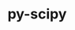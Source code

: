 ---
title: "py-scipy"
layout: cache
categories: [package, develop]
meta: {"compilers": ["apple-clang@16.0.0", "gcc@11.1.0", "gcc@11.4.0", "gcc@12.3.0", "gcc@13.2.0", "gcc@9.4.0", "intel-oneapi-compilers@2025.1.0"], "num_specs": 280, "num_specs_by_stack": {"data-vis-sdk": 9, "e4s": 46, "e4s-neoverse-v2": 19, "e4s-neoverse_v1": 18, "e4s-oneapi": 20, "e4s-power": 6, "hep": 5, "ml-darwin-aarch64-mps": 34, "ml-linux-aarch64-cpu": 52, "ml-linux-aarch64-cuda": 49, "ml-linux-x86_64-cpu": 48, "ml-linux-x86_64-cuda": 48, "ml-linux-x86_64-rocm": 29, "root": 280, "tutorial": 10}, "oss": ["sequoia", "ubuntu20.04", "ubuntu22.04", "ubuntu24.04"], "platforms": ["darwin", "linux"], "stacks": ["data-vis-sdk", "e4s", "e4s-neoverse-v2", "e4s-neoverse_v1", "e4s-oneapi", "e4s-power", "hep", "ml-darwin-aarch64-mps", "ml-linux-aarch64-cpu", "ml-linux-aarch64-cuda", "ml-linux-x86_64-cpu", "ml-linux-x86_64-cuda", "ml-linux-x86_64-rocm", "root", "tutorial"], "targets": ["aarch64", "neoverse_v1", "neoverse_v2", "ppc64le", "x86_64_v3"], "versions": ["1.11.4", "1.13.1", "1.14.1", "1.15.1", "1.15.2"]}
spec_details: [{"compiler": "gcc@11.1.0", "hash": "2begc4kwttfmhefcwfivrl4yhu525njq", "os": "ubuntu20.04", "platform": "linux", "size": "-", "stacks": ["data-vis-sdk", "root"], "target": "x86_64_v3", "variants": ["build_system=python_pip"], "versions": ["1.15.2"]}, {"compiler": "gcc@11.4.0", "hash": "2e2ior4tmvvhtklyhb6vj7wsltr76mp2", "os": "ubuntu22.04", "platform": "linux", "size": "-", "stacks": ["e4s", "root"], "target": "x86_64_v3", "variants": ["build_system=python_pip"], "versions": ["1.15.2"]}, {"compiler": "gcc@13.2.0", "hash": "2ecwe6oof2jebvzn34tnml5q7v7epf2f", "os": "ubuntu24.04", "platform": "linux", "size": "-", "stacks": ["ml-linux-aarch64-cpu", "ml-linux-aarch64-cuda", "root"], "target": "aarch64", "variants": ["build_system=python_pip"], "versions": ["1.15.2"]}, {"compiler": "gcc@11.1.0", "hash": "2igoj6ehhsqtjlpmn7fytava66a5dz5g", "os": "ubuntu20.04", "platform": "linux", "size": "-", "stacks": ["data-vis-sdk", "root"], "target": "x86_64_v3", "variants": ["build_system=python_pip"], "versions": ["1.15.2"]}, {"compiler": "gcc@11.4.0", "hash": "2j4rdi6nqklyqwxt6pkuw2ftgymhu55c", "os": "ubuntu22.04", "platform": "linux", "size": "-", "stacks": ["hep", "root"], "target": "x86_64_v3", "variants": ["build_system=python_pip"], "versions": ["1.15.2"]}, {"compiler": "gcc@13.2.0", "hash": "2ktqauncczjgiolk7aaa4fofsbyku2le", "os": "ubuntu24.04", "platform": "linux", "size": "-", "stacks": ["ml-linux-x86_64-cpu", "ml-linux-x86_64-cuda", "root"], "target": "x86_64_v3", "variants": ["build_system=python_pip"], "versions": ["1.15.2"]}, {"compiler": "gcc@11.4.0", "hash": "2nnz4rvdphf5y5y5x6pfq7wypihami5i", "os": "ubuntu22.04", "platform": "linux", "size": "-", "stacks": ["e4s-neoverse-v2", "root"], "target": "neoverse_v2", "variants": ["build_system=python_pip"], "versions": ["1.15.2"]}, {"compiler": "gcc@13.2.0", "hash": "2ra5ixhn3ssppbmuvx6uqno5wilisnk4", "os": "ubuntu24.04", "platform": "linux", "size": "-", "stacks": ["ml-linux-aarch64-cpu", "ml-linux-aarch64-cuda", "root"], "target": "aarch64", "variants": ["build_system=python_pip"], "versions": ["1.15.2"]}, {"compiler": "gcc@11.4.0", "hash": "2seuwismeecq4w4brwgwh4kzigfzns64", "os": "ubuntu22.04", "platform": "linux", "size": "-", "stacks": ["e4s-neoverse_v1", "root"], "target": "neoverse_v1", "variants": ["build_system=python_pip", "patches:=3720932"], "versions": ["1.13.1"]}, {"compiler": "apple-clang@16.0.0", "hash": "2xlmmtc6oz2giluvuznjuldoircxysyx", "os": "sequoia", "platform": "darwin", "size": "-", "stacks": ["ml-darwin-aarch64-mps", "root"], "target": "aarch64", "variants": ["build_system=python_pip"], "versions": ["1.15.2"]}, {"compiler": "gcc@13.2.0", "hash": "2y3ctbfpmxpg3zsapggfplfnrm7byutt", "os": "ubuntu24.04", "platform": "linux", "size": "-", "stacks": ["ml-linux-aarch64-cpu", "ml-linux-aarch64-cuda", "root"], "target": "aarch64", "variants": ["build_system=python_pip"], "versions": ["1.15.2"]}, {"compiler": "intel-oneapi-compilers@2025.1.0", "hash": "2zdqytinzsiknwojsnvwns4bbn2y437l", "os": "ubuntu22.04", "platform": "linux", "size": "-", "stacks": ["e4s-oneapi", "root"], "target": "x86_64_v3", "variants": ["build_system=python_pip"], "versions": ["1.15.2"]}, {"compiler": "gcc@12.3.0", "hash": "33lr7enoqfw6na3q2u3jwmt42a4iluf6", "os": "ubuntu22.04", "platform": "linux", "size": "-", "stacks": ["root", "tutorial"], "target": "x86_64_v3", "variants": ["build_system=python_pip"], "versions": ["1.15.2"]}, {"compiler": "apple-clang@16.0.0", "hash": "36dqzlkigxid2va2ee7xlv3lvhsvlw3y", "os": "sequoia", "platform": "darwin", "size": "-", "stacks": ["ml-darwin-aarch64-mps", "root"], "target": "aarch64", "variants": ["build_system=python_pip"], "versions": ["1.15.2"]}, {"compiler": "gcc@11.4.0", "hash": "37jmajb5eku5xlx7nn5eql7vjnoapgux", "os": "ubuntu22.04", "platform": "linux", "size": "-", "stacks": ["e4s", "root"], "target": "x86_64_v3", "variants": ["build_system=python_pip"], "versions": ["1.15.2"]}, {"compiler": "gcc@13.2.0", "hash": "3et4nlqvv5usqagwggjiozbfmebtvh5a", "os": "ubuntu24.04", "platform": "linux", "size": "-", "stacks": ["ml-linux-aarch64-cpu", "ml-linux-aarch64-cuda", "root"], "target": "aarch64", "variants": ["build_system=python_pip"], "versions": ["1.15.2"]}, {"compiler": "gcc@11.4.0", "hash": "3higu5d4w65vxcahzbj354uordfk7ldi", "os": "ubuntu22.04", "platform": "linux", "size": "-", "stacks": ["e4s", "root"], "target": "x86_64_v3", "variants": ["build_system=python_pip", "patches:=3720932"], "versions": ["1.13.1"]}, {"compiler": "gcc@13.2.0", "hash": "3ini3bn5epxft6wp6vnafh2wl6qxc5xy", "os": "ubuntu24.04", "platform": "linux", "size": "-", "stacks": ["ml-linux-aarch64-cpu", "ml-linux-aarch64-cuda", "root"], "target": "aarch64", "variants": ["build_system=python_pip"], "versions": ["1.15.2"]}, {"compiler": "gcc@13.2.0", "hash": "3jnvswfaqdat3u74wpaaezigqmodbjqk", "os": "ubuntu24.04", "platform": "linux", "size": "-", "stacks": ["ml-linux-x86_64-cpu", "ml-linux-x86_64-cuda", "root"], "target": "x86_64_v3", "variants": ["build_system=python_pip"], "versions": ["1.15.2"]}, {"compiler": "gcc@13.2.0", "hash": "3mfzllofcvwwh3wgrrjba57godkvyphx", "os": "ubuntu24.04", "platform": "linux", "size": "-", "stacks": ["ml-linux-x86_64-cpu", "ml-linux-x86_64-cuda", "ml-linux-x86_64-rocm", "root"], "target": "x86_64_v3", "variants": ["build_system=python_pip"], "versions": ["1.15.2"]}, {"compiler": "gcc@11.4.0", "hash": "3sh6i5kmwlvsohrplpgsj3k6jn75ku7k", "os": "ubuntu22.04", "platform": "linux", "size": "-", "stacks": ["e4s", "root"], "target": "x86_64_v3", "variants": ["build_system=python_pip"], "versions": ["1.15.2"]}, {"compiler": "gcc@11.4.0", "hash": "3xqbhwwzlixokformjeypakgubp2bjde", "os": "ubuntu22.04", "platform": "linux", "size": "-", "stacks": ["e4s", "root"], "target": "x86_64_v3", "variants": ["build_system=python_pip"], "versions": ["1.15.2"]}, {"compiler": "apple-clang@16.0.0", "hash": "3zbqfcprw35iqevokue47zvcmegl6ay4", "os": "sequoia", "platform": "darwin", "size": "-", "stacks": ["ml-darwin-aarch64-mps", "root"], "target": "aarch64", "variants": ["build_system=python_pip"], "versions": ["1.15.2"]}, {"compiler": "gcc@13.2.0", "hash": "423mzwvl6ty77bsg4za7k2e3iic5vy2n", "os": "ubuntu24.04", "platform": "linux", "size": "-", "stacks": ["ml-linux-aarch64-cpu", "ml-linux-aarch64-cuda", "root"], "target": "aarch64", "variants": ["build_system=python_pip"], "versions": ["1.15.2"]}, {"compiler": "gcc@11.4.0", "hash": "43xevvuaqghusowtmcuzynulcxlc5zwx", "os": "ubuntu22.04", "platform": "linux", "size": "-", "stacks": ["e4s-neoverse-v2", "root"], "target": "neoverse_v2", "variants": ["build_system=python_pip"], "versions": ["1.15.2"]}, {"compiler": "gcc@13.2.0", "hash": "46h52dcwnlv2kiejwqyqvg3jagr2mbwn", "os": "ubuntu24.04", "platform": "linux", "size": "-", "stacks": ["ml-linux-aarch64-cpu", "ml-linux-aarch64-cuda", "root"], "target": "aarch64", "variants": ["build_system=python_pip"], "versions": ["1.15.2"]}, {"compiler": "intel-oneapi-compilers@2025.1.0", "hash": "46hwqaxvooxrcpoxxyrixyq7no6ymht7", "os": "ubuntu22.04", "platform": "linux", "size": "-", "stacks": ["e4s-oneapi", "root"], "target": "x86_64_v3", "variants": ["build_system=python_pip"], "versions": ["1.15.2"]}, {"compiler": "gcc@13.2.0", "hash": "4axhxzq24a766i5tc62jyw4vrttkgr55", "os": "ubuntu24.04", "platform": "linux", "size": "-", "stacks": ["ml-linux-aarch64-cpu", "root"], "target": "aarch64", "variants": ["build_system=python_pip"], "versions": ["1.15.2"]}, {"compiler": "gcc@13.2.0", "hash": "4fizsfga66a4pxk5suwy44pv7mynigx2", "os": "ubuntu24.04", "platform": "linux", "size": "-", "stacks": ["ml-linux-x86_64-rocm", "root"], "target": "x86_64_v3", "variants": ["build_system=python_pip"], "versions": ["1.15.2"]}, {"compiler": "gcc@11.4.0", "hash": "4l6vnzw35cc6gruwgcbgqniyjd7sswcw", "os": "ubuntu22.04", "platform": "linux", "size": "-", "stacks": ["e4s-neoverse-v2", "root"], "target": "neoverse_v2", "variants": ["build_system=python_pip"], "versions": ["1.15.2"]}, {"compiler": "gcc@11.4.0", "hash": "4madaioo2mofd4twcyozxxskg2qixurh", "os": "ubuntu22.04", "platform": "linux", "size": "-", "stacks": ["e4s-neoverse-v2", "root"], "target": "neoverse_v2", "variants": ["build_system=python_pip"], "versions": ["1.15.2"]}, {"compiler": "gcc@12.3.0", "hash": "4spwu6pcmvnynekqqd6c5s7be7nzq2xm", "os": "ubuntu22.04", "platform": "linux", "size": "-", "stacks": ["root", "tutorial"], "target": "x86_64_v3", "variants": ["build_system=python_pip"], "versions": ["1.15.2"]}, {"compiler": "gcc@11.4.0", "hash": "4vzpxiimt4xbcv53rl62o3q6ptglpz3d", "os": "ubuntu22.04", "platform": "linux", "size": "-", "stacks": ["e4s-neoverse-v2", "root"], "target": "neoverse_v2", "variants": ["build_system=python_pip"], "versions": ["1.15.2"]}, {"compiler": "gcc@11.4.0", "hash": "4wg62zp3w25kdvlstmermtsqwck4dqbx", "os": "ubuntu22.04", "platform": "linux", "size": "-", "stacks": ["e4s", "root"], "target": "x86_64_v3", "variants": ["build_system=python_pip"], "versions": ["1.15.2"]}, {"compiler": "gcc@12.3.0", "hash": "4ze4c5go5keyieg3xwb3tcc6xyld3bar", "os": "ubuntu22.04", "platform": "linux", "size": "-", "stacks": ["root", "tutorial"], "target": "x86_64_v3", "variants": ["build_system=python_pip"], "versions": ["1.15.2"]}, {"compiler": "gcc@11.4.0", "hash": "532jtyml2ow4ewcjfd2u4csawtlblps5", "os": "ubuntu22.04", "platform": "linux", "size": "-", "stacks": ["e4s", "root"], "target": "x86_64_v3", "variants": ["build_system=python_pip"], "versions": ["1.15.2"]}, {"compiler": "gcc@11.4.0", "hash": "53wrzwzlrhjnfeiftw3j5tqxa6ffg2ai", "os": "ubuntu22.04", "platform": "linux", "size": "-", "stacks": ["e4s", "root"], "target": "x86_64_v3", "variants": ["build_system=python_pip"], "versions": ["1.15.2"]}, {"compiler": "gcc@11.4.0", "hash": "54kkwcsn32c4wa5rdtj2jcvt7bt363cv", "os": "ubuntu22.04", "platform": "linux", "size": "-", "stacks": ["e4s-neoverse_v1", "root"], "target": "neoverse_v1", "variants": ["build_system=python_pip"], "versions": ["1.14.1"]}, {"compiler": "gcc@11.4.0", "hash": "55odenbpcxkkdnk3zboz7ji2fxch6vew", "os": "ubuntu22.04", "platform": "linux", "size": "-", "stacks": ["e4s", "root"], "target": "x86_64_v3", "variants": ["build_system=python_pip"], "versions": ["1.15.2"]}, {"compiler": "gcc@11.4.0", "hash": "56jnkexoi65vwh6f2ziy5bqlhbnr4rhg", "os": "ubuntu22.04", "platform": "linux", "size": "-", "stacks": ["e4s-neoverse_v1", "root"], "target": "neoverse_v1", "variants": ["build_system=python_pip", "patches:=3720932"], "versions": ["1.13.1"]}, {"compiler": "gcc@11.4.0", "hash": "5aln345n2l6fghqmlnobrvltzuvbivdj", "os": "ubuntu22.04", "platform": "linux", "size": "-", "stacks": ["e4s-neoverse-v2", "root"], "target": "neoverse_v2", "variants": ["build_system=python_pip"], "versions": ["1.15.2"]}, {"compiler": "gcc@11.4.0", "hash": "5disledxbx3y5adfydfrzf6xa3pz73wk", "os": "ubuntu22.04", "platform": "linux", "size": "-", "stacks": ["e4s-neoverse-v2", "root"], "target": "neoverse_v2", "variants": ["build_system=python_pip"], "versions": ["1.15.2"]}, {"compiler": "gcc@11.4.0", "hash": "5klf2oxmfpfwl5s3juji5hr5hxlrznut", "os": "ubuntu22.04", "platform": "linux", "size": "-", "stacks": ["e4s-neoverse-v2", "root"], "target": "neoverse_v2", "variants": ["build_system=python_pip"], "versions": ["1.15.2"]}, {"compiler": "gcc@13.2.0", "hash": "5u4ya53r4kgjqa3egukqtwxu352gok45", "os": "ubuntu24.04", "platform": "linux", "size": "-", "stacks": ["ml-linux-x86_64-cpu", "ml-linux-x86_64-cuda", "root"], "target": "x86_64_v3", "variants": ["build_system=python_pip"], "versions": ["1.15.2"]}, {"compiler": "intel-oneapi-compilers@2025.1.0", "hash": "5vgxndtzoh4fzeecj6wq2lbwqcopzm6c", "os": "ubuntu22.04", "platform": "linux", "size": "-", "stacks": ["e4s-oneapi", "root"], "target": "x86_64_v3", "variants": ["build_system=python_pip"], "versions": ["1.15.2"]}, {"compiler": "gcc@13.2.0", "hash": "5zszwmitc6is6soyurouwhsduqtbo7a5", "os": "ubuntu24.04", "platform": "linux", "size": "-", "stacks": ["ml-linux-x86_64-cpu", "ml-linux-x86_64-cuda", "root"], "target": "x86_64_v3", "variants": ["build_system=python_pip"], "versions": ["1.15.2"]}, {"compiler": "gcc@13.2.0", "hash": "663c4amj2qiol7rd5wlcbrk6wm7zn44m", "os": "ubuntu24.04", "platform": "linux", "size": "-", "stacks": ["ml-linux-x86_64-cpu", "ml-linux-x86_64-cuda", "root"], "target": "x86_64_v3", "variants": ["build_system=python_pip"], "versions": ["1.15.2"]}, {"compiler": "gcc@13.2.0", "hash": "67v54xpawa3rcxymfs7wzvsdcnriuxgp", "os": "ubuntu24.04", "platform": "linux", "size": "-", "stacks": ["ml-linux-x86_64-cpu", "ml-linux-x86_64-cuda", "ml-linux-x86_64-rocm", "root"], "target": "x86_64_v3", "variants": ["build_system=python_pip"], "versions": ["1.15.2"]}, {"compiler": "gcc@11.4.0", "hash": "6eampq4ppescwjvi4yuwgdsvmp6gpf3e", "os": "ubuntu22.04", "platform": "linux", "size": "-", "stacks": ["e4s-neoverse_v1", "root"], "target": "neoverse_v1", "variants": ["build_system=python_pip"], "versions": ["1.14.1"]}, {"compiler": "gcc@11.1.0", "hash": "6feungw4z3z4flp4medpot2ho7cx7fgr", "os": "ubuntu20.04", "platform": "linux", "size": "-", "stacks": ["data-vis-sdk", "root"], "target": "x86_64_v3", "variants": ["build_system=python_pip"], "versions": ["1.15.2"]}, {"compiler": "apple-clang@16.0.0", "hash": "6j4whw4feyisqcqmka6mdsj4d2x7emxw", "os": "sequoia", "platform": "darwin", "size": "-", "stacks": ["ml-darwin-aarch64-mps", "root"], "target": "aarch64", "variants": ["build_system=python_pip"], "versions": ["1.15.2"]}, {"compiler": "apple-clang@16.0.0", "hash": "6vfxzo5ksf7hnt5e3khpepdhkij5fi6v", "os": "sequoia", "platform": "darwin", "size": "-", "stacks": ["ml-darwin-aarch64-mps", "root"], "target": "aarch64", "variants": ["build_system=python_pip"], "versions": ["1.15.2"]}, {"compiler": "gcc@11.4.0", "hash": "6xx2zwtzmbvj3tgv2s6bg6ovinflvgqo", "os": "ubuntu22.04", "platform": "linux", "size": "-", "stacks": ["e4s", "root"], "target": "x86_64_v3", "variants": ["build_system=python_pip"], "versions": ["1.15.2"]}, {"compiler": "gcc@11.4.0", "hash": "73fyzlmaol3zff5fs2e6zzw6gypa762s", "os": "ubuntu22.04", "platform": "linux", "size": "-", "stacks": ["e4s", "root"], "target": "x86_64_v3", "variants": ["build_system=python_pip"], "versions": ["1.15.2"]}, {"compiler": "gcc@13.2.0", "hash": "75zg4jubiird4xkj7ocgdfrhzzxpqpmo", "os": "ubuntu24.04", "platform": "linux", "size": "-", "stacks": ["ml-linux-x86_64-cpu", "ml-linux-x86_64-cuda", "root"], "target": "x86_64_v3", "variants": ["build_system=python_pip"], "versions": ["1.15.2"]}, {"compiler": "gcc@11.1.0", "hash": "7jpqd5khabk2eohtuehcnukz4wqzduxu", "os": "ubuntu20.04", "platform": "linux", "size": "-", "stacks": ["data-vis-sdk", "root"], "target": "x86_64_v3", "variants": ["build_system=python_pip"], "versions": ["1.15.2"]}, {"compiler": "gcc@13.2.0", "hash": "7wjokf4o2lj7tybdyn2tcztktrf5c5ob", "os": "ubuntu24.04", "platform": "linux", "size": "-", "stacks": ["ml-linux-aarch64-cpu", "ml-linux-aarch64-cuda", "root"], "target": "aarch64", "variants": ["build_system=python_pip"], "versions": ["1.15.2"]}, {"compiler": "gcc@11.4.0", "hash": "7xn2b6vylaxivdceapxz47uoen7n75g4", "os": "ubuntu22.04", "platform": "linux", "size": "-", "stacks": ["e4s", "root"], "target": "x86_64_v3", "variants": ["build_system=python_pip"], "versions": ["1.15.2"]}, {"compiler": "intel-oneapi-compilers@2025.1.0", "hash": "a2t2ww3btspzej73bgm2up4lx2w7re3d", "os": "ubuntu22.04", "platform": "linux", "size": "-", "stacks": ["e4s-oneapi", "root"], "target": "x86_64_v3", "variants": ["build_system=python_pip"], "versions": ["1.15.2"]}, {"compiler": "intel-oneapi-compilers@2025.1.0", "hash": "a57g3j6upz3urbsd26rjmfjurwt6tn7z", "os": "ubuntu22.04", "platform": "linux", "size": "-", "stacks": ["e4s-oneapi", "root"], "target": "x86_64_v3", "variants": ["build_system=python_pip"], "versions": ["1.15.2"]}, {"compiler": "gcc@11.4.0", "hash": "a7yyfpacdr6i6c2vmyntmznrascxy6z5", "os": "ubuntu22.04", "platform": "linux", "size": "-", "stacks": ["hep", "root"], "target": "x86_64_v3", "variants": ["build_system=python_pip"], "versions": ["1.15.2"]}, {"compiler": "apple-clang@16.0.0", "hash": "awhzuscrussxtcg5hehccvutaqjwiako", "os": "sequoia", "platform": "darwin", "size": "-", "stacks": ["ml-darwin-aarch64-mps", "root"], "target": "aarch64", "variants": ["build_system=python_pip"], "versions": ["1.15.2"]}, {"compiler": "gcc@11.4.0", "hash": "bfisolbtch3bceaqec472zlqo6pnd75j", "os": "ubuntu22.04", "platform": "linux", "size": "-", "stacks": ["e4s", "root"], "target": "x86_64_v3", "variants": ["build_system=python_pip", "patches:=3720932"], "versions": ["1.11.4"]}, {"compiler": "gcc@13.2.0", "hash": "bful33hyzi7ybbv7vgw7sejjxxopb4cu", "os": "ubuntu24.04", "platform": "linux", "size": "-", "stacks": ["ml-linux-x86_64-cpu", "ml-linux-x86_64-cuda", "root"], "target": "x86_64_v3", "variants": ["build_system=python_pip"], "versions": ["1.15.2"]}, {"compiler": "intel-oneapi-compilers@2025.1.0", "hash": "brgdg5spmeq7u6ceqd42jwhfc3velfcz", "os": "ubuntu22.04", "platform": "linux", "size": "-", "stacks": ["e4s-oneapi", "root"], "target": "x86_64_v3", "variants": ["build_system=python_pip"], "versions": ["1.15.2"]}, {"compiler": "gcc@11.4.0", "hash": "brhyj5g5kqy45lzclmagxkjp42dmmxfx", "os": "ubuntu22.04", "platform": "linux", "size": "-", "stacks": ["e4s", "root"], "target": "x86_64_v3", "variants": ["build_system=python_pip"], "versions": ["1.15.2"]}, {"compiler": "apple-clang@16.0.0", "hash": "bsx6fnm4es4ddpodqreqv5hx3msppjpt", "os": "sequoia", "platform": "darwin", "size": "-", "stacks": ["ml-darwin-aarch64-mps", "root"], "target": "aarch64", "variants": ["build_system=python_pip"], "versions": ["1.15.2"]}, {"compiler": "gcc@13.2.0", "hash": "bvze25uygp66vwr2hbwbyzgmbptjoqhw", "os": "ubuntu24.04", "platform": "linux", "size": "-", "stacks": ["ml-linux-x86_64-rocm", "root"], "target": "x86_64_v3", "variants": ["build_system=python_pip"], "versions": ["1.15.2"]}, {"compiler": "gcc@13.2.0", "hash": "bwgk56bzyxxxy7gnlnabbkmovuc5ugyv", "os": "ubuntu24.04", "platform": "linux", "size": "-", "stacks": ["ml-linux-aarch64-cpu", "ml-linux-aarch64-cuda", "root"], "target": "aarch64", "variants": ["build_system=python_pip"], "versions": ["1.15.2"]}, {"compiler": "gcc@13.2.0", "hash": "by6ehlji2gpdnx5xfbu35ejjrzkqpq6n", "os": "ubuntu24.04", "platform": "linux", "size": "-", "stacks": ["ml-linux-x86_64-cpu", "ml-linux-x86_64-cuda", "root"], "target": "x86_64_v3", "variants": ["build_system=python_pip"], "versions": ["1.15.2"]}, {"compiler": "intel-oneapi-compilers@2025.1.0", "hash": "c2quxuf2kd7nwackqkpidnrzgytyoump", "os": "ubuntu22.04", "platform": "linux", "size": "-", "stacks": ["e4s-oneapi", "root"], "target": "x86_64_v3", "variants": ["build_system=python_pip"], "versions": ["1.15.2"]}, {"compiler": "gcc@11.4.0", "hash": "caoujhcoeg4rus7x637rl4zz62suhjvf", "os": "ubuntu22.04", "platform": "linux", "size": "-", "stacks": ["e4s", "root"], "target": "x86_64_v3", "variants": ["build_system=python_pip"], "versions": ["1.15.2"]}, {"compiler": "gcc@9.4.0", "hash": "cbko5oau3lifyg5i4tgun3xmlsn3j6a2", "os": "ubuntu20.04", "platform": "linux", "size": "-", "stacks": ["e4s-power", "root"], "target": "ppc64le", "variants": ["build_system=python_pip"], "versions": ["1.15.1"]}, {"compiler": "apple-clang@16.0.0", "hash": "ce6jhzxfu76twvp2v6bvfkixkojsvpua", "os": "sequoia", "platform": "darwin", "size": "-", "stacks": ["ml-darwin-aarch64-mps", "root"], "target": "aarch64", "variants": ["build_system=python_pip"], "versions": ["1.15.2"]}, {"compiler": "gcc@13.2.0", "hash": "cefxotifqul4tvhy3vuc7hwmue3eoni5", "os": "ubuntu24.04", "platform": "linux", "size": "-", "stacks": ["ml-linux-aarch64-cpu", "root"], "target": "aarch64", "variants": ["build_system=python_pip"], "versions": ["1.15.2"]}, {"compiler": "gcc@13.2.0", "hash": "clx5mbevzd7e57dp57ysm2k6m3fxll6v", "os": "ubuntu24.04", "platform": "linux", "size": "-", "stacks": ["ml-linux-aarch64-cpu", "root"], "target": "aarch64", "variants": ["build_system=python_pip"], "versions": ["1.15.2"]}, {"compiler": "gcc@13.2.0", "hash": "cma7tyujpirq2kyqv7rhsyrnfzya7zax", "os": "ubuntu24.04", "platform": "linux", "size": "-", "stacks": ["ml-linux-aarch64-cpu", "ml-linux-aarch64-cuda", "root"], "target": "aarch64", "variants": ["build_system=python_pip"], "versions": ["1.15.2"]}, {"compiler": "gcc@11.4.0", "hash": "crr5ig7jqrgghhsp2syoteoxvmfih26z", "os": "ubuntu22.04", "platform": "linux", "size": "-", "stacks": ["e4s", "root"], "target": "x86_64_v3", "variants": ["build_system=python_pip"], "versions": ["1.15.2"]}, {"compiler": "gcc@12.3.0", "hash": "cw5pzmowapb6nx5hefc7f7bqpmn5npln", "os": "ubuntu22.04", "platform": "linux", "size": "-", "stacks": ["root", "tutorial"], "target": "x86_64_v3", "variants": ["build_system=python_pip"], "versions": ["1.15.2"]}, {"compiler": "gcc@13.2.0", "hash": "cxebcbwqmvaox4cbfhentisscsbvtkok", "os": "ubuntu24.04", "platform": "linux", "size": "-", "stacks": ["ml-linux-x86_64-cpu", "ml-linux-x86_64-cuda", "root"], "target": "x86_64_v3", "variants": ["build_system=python_pip"], "versions": ["1.15.2"]}, {"compiler": "gcc@13.2.0", "hash": "czcezaajjjpekr3ka6ghwig5n33qjx43", "os": "ubuntu24.04", "platform": "linux", "size": "-", "stacks": ["ml-linux-aarch64-cpu", "ml-linux-aarch64-cuda", "root"], "target": "aarch64", "variants": ["build_system=python_pip"], "versions": ["1.15.2"]}, {"compiler": "gcc@12.3.0", "hash": "czpns3dzkvzpvihjzz5nojzhswnutjzz", "os": "ubuntu22.04", "platform": "linux", "size": "-", "stacks": ["root", "tutorial"], "target": "x86_64_v3", "variants": ["build_system=python_pip"], "versions": ["1.15.2"]}, {"compiler": "gcc@11.4.0", "hash": "d76bzadjjmhqql3em5gdebftxo2jera5", "os": "ubuntu22.04", "platform": "linux", "size": "-", "stacks": ["e4s-neoverse-v2", "root"], "target": "neoverse_v2", "variants": ["build_system=python_pip"], "versions": ["1.15.2"]}, {"compiler": "gcc@11.4.0", "hash": "ddewtckupfy2p4zt4f74ceqgd65fuoie", "os": "ubuntu22.04", "platform": "linux", "size": "-", "stacks": ["e4s-neoverse_v1", "root"], "target": "neoverse_v1", "variants": ["build_system=python_pip", "patches:=3720932"], "versions": ["1.13.1"]}, {"compiler": "gcc@9.4.0", "hash": "dlwxcnmm5hbcta3sf65q57vsu34bb4pn", "os": "ubuntu20.04", "platform": "linux", "size": "-", "stacks": ["e4s-power", "root"], "target": "ppc64le", "variants": ["build_system=python_pip"], "versions": ["1.15.1"]}, {"compiler": "gcc@13.2.0", "hash": "dpkmopoeoxqcafutgvunw5nv2p7sqrge", "os": "ubuntu24.04", "platform": "linux", "size": "-", "stacks": ["ml-linux-aarch64-cpu", "ml-linux-aarch64-cuda", "root"], "target": "aarch64", "variants": ["build_system=python_pip"], "versions": ["1.15.2"]}, {"compiler": "gcc@11.4.0", "hash": "dr25h632tqq45gv4fvj5xzysu53l4oof", "os": "ubuntu22.04", "platform": "linux", "size": "-", "stacks": ["e4s", "root"], "target": "x86_64_v3", "variants": ["build_system=python_pip"], "versions": ["1.15.2"]}, {"compiler": "gcc@13.2.0", "hash": "drpcmj5quop6anm4o4mr7sdnzvbkjusu", "os": "ubuntu24.04", "platform": "linux", "size": "-", "stacks": ["ml-linux-aarch64-cpu", "ml-linux-aarch64-cuda", "root"], "target": "aarch64", "variants": ["build_system=python_pip"], "versions": ["1.15.2"]}, {"compiler": "gcc@13.2.0", "hash": "drrudibky7yqxv5722ornxxpnwc5htlp", "os": "ubuntu24.04", "platform": "linux", "size": "-", "stacks": ["ml-linux-aarch64-cpu", "ml-linux-aarch64-cuda", "root"], "target": "aarch64", "variants": ["build_system=python_pip"], "versions": ["1.15.2"]}, {"compiler": "gcc@13.2.0", "hash": "dvsjq4arwq3shmyek2qs7c7eiky2ojin", "os": "ubuntu24.04", "platform": "linux", "size": "-", "stacks": ["ml-linux-aarch64-cpu", "ml-linux-aarch64-cuda", "root"], "target": "aarch64", "variants": ["build_system=python_pip"], "versions": ["1.15.2"]}, {"compiler": "intel-oneapi-compilers@2025.1.0", "hash": "e6dekmwy2on6qjihyknixoswqdqvamsn", "os": "ubuntu22.04", "platform": "linux", "size": "-", "stacks": ["e4s-oneapi", "root"], "target": "x86_64_v3", "variants": ["build_system=python_pip"], "versions": ["1.15.2"]}, {"compiler": "intel-oneapi-compilers@2025.1.0", "hash": "ecdy6z26lw36ltyjykfsp6h4urmevip6", "os": "ubuntu22.04", "platform": "linux", "size": "-", "stacks": ["e4s-oneapi", "root"], "target": "x86_64_v3", "variants": ["build_system=python_pip"], "versions": ["1.15.2"]}, {"compiler": "apple-clang@16.0.0", "hash": "eeikro4aczd3azx2aaaxicog4jcsyoha", "os": "sequoia", "platform": "darwin", "size": "-", "stacks": ["ml-darwin-aarch64-mps", "root"], "target": "aarch64", "variants": ["build_system=python_pip"], "versions": ["1.15.2"]}, {"compiler": "gcc@13.2.0", "hash": "emnbwbxp2ypc6pxd6mjcxdqns4cqossw", "os": "ubuntu24.04", "platform": "linux", "size": "-", "stacks": ["ml-linux-x86_64-cpu", "ml-linux-x86_64-cuda", "root"], "target": "x86_64_v3", "variants": ["build_system=python_pip"], "versions": ["1.15.2"]}, {"compiler": "gcc@13.2.0", "hash": "epek4kxpnsw3is36hly5ybavz5g662en", "os": "ubuntu24.04", "platform": "linux", "size": "-", "stacks": ["ml-linux-aarch64-cuda", "root"], "target": "aarch64", "variants": ["build_system=python_pip"], "versions": ["1.15.2"]}, {"compiler": "gcc@12.3.0", "hash": "esb2c6wjqkqbvu2ygpoua45ml3plafyj", "os": "ubuntu22.04", "platform": "linux", "size": "-", "stacks": ["root", "tutorial"], "target": "x86_64_v3", "variants": ["build_system=python_pip"], "versions": ["1.15.2"]}, {"compiler": "apple-clang@16.0.0", "hash": "evz4szzczp27azr3up3m7qpfctbmrcbh", "os": "sequoia", "platform": "darwin", "size": "-", "stacks": ["ml-darwin-aarch64-mps", "root"], "target": "aarch64", "variants": ["build_system=python_pip"], "versions": ["1.15.2"]}, {"compiler": "apple-clang@16.0.0", "hash": "exn4kha7tobwhijilbs64oubfvgkzun6", "os": "sequoia", "platform": "darwin", "size": "-", "stacks": ["ml-darwin-aarch64-mps", "root"], "target": "aarch64", "variants": ["build_system=python_pip"], "versions": ["1.15.2"]}, {"compiler": "gcc@13.2.0", "hash": "f3bv3byyj5xjnbajhmcafsxvmnwdia6s", "os": "ubuntu24.04", "platform": "linux", "size": "-", "stacks": ["ml-linux-x86_64-cpu", "ml-linux-x86_64-cuda", "ml-linux-x86_64-rocm", "root"], "target": "x86_64_v3", "variants": ["build_system=python_pip"], "versions": ["1.15.2"]}, {"compiler": "gcc@13.2.0", "hash": "fbp4fxxn5rx5t5zjtmd6y5gxj4qwrahe", "os": "ubuntu24.04", "platform": "linux", "size": "-", "stacks": ["ml-linux-x86_64-cpu", "ml-linux-x86_64-cuda", "root"], "target": "x86_64_v3", "variants": ["build_system=python_pip"], "versions": ["1.15.2"]}, {"compiler": "gcc@11.4.0", "hash": "fbqoolwvcil7wmvokjfn3jktrnguo752", "os": "ubuntu22.04", "platform": "linux", "size": "-", "stacks": ["e4s", "root"], "target": "x86_64_v3", "variants": ["build_system=python_pip", "patches:=3720932"], "versions": ["1.13.1"]}, {"compiler": "intel-oneapi-compilers@2025.1.0", "hash": "fcfmx3nbulpvwzd5frn5bboo7mxdxz5n", "os": "ubuntu22.04", "platform": "linux", "size": "-", "stacks": ["e4s-oneapi", "root"], "target": "x86_64_v3", "variants": ["build_system=python_pip"], "versions": ["1.15.2"]}, {"compiler": "gcc@13.2.0", "hash": "fe7ph2zosnfmc2s2pes6xo5253ykapbd", "os": "ubuntu24.04", "platform": "linux", "size": "-", "stacks": ["ml-linux-x86_64-cpu", "ml-linux-x86_64-cuda", "ml-linux-x86_64-rocm", "root"], "target": "x86_64_v3", "variants": ["build_system=python_pip"], "versions": ["1.15.2"]}, {"compiler": "gcc@11.4.0", "hash": "ffgvsqlaios4iginql2vbm7tafhs3flw", "os": "ubuntu22.04", "platform": "linux", "size": "-", "stacks": ["e4s", "root"], "target": "x86_64_v3", "variants": ["build_system=python_pip"], "versions": ["1.15.2"]}, {"compiler": "gcc@13.2.0", "hash": "flc2o55tun23vljgtaxskemyokgqhtz6", "os": "ubuntu24.04", "platform": "linux", "size": "-", "stacks": ["ml-linux-x86_64-cpu", "ml-linux-x86_64-cuda", "ml-linux-x86_64-rocm", "root"], "target": "x86_64_v3", "variants": ["build_system=python_pip"], "versions": ["1.15.2"]}, {"compiler": "gcc@9.4.0", "hash": "frluscgct6ez3hgmcxlw7hhkqz3hqqv4", "os": "ubuntu20.04", "platform": "linux", "size": "-", "stacks": ["e4s-power", "root"], "target": "ppc64le", "variants": ["build_system=python_pip"], "versions": ["1.15.1"]}, {"compiler": "gcc@13.2.0", "hash": "fufasspnjsyxcqrvt6l5wfsdllzie7zn", "os": "ubuntu24.04", "platform": "linux", "size": "-", "stacks": ["ml-linux-x86_64-cpu", "ml-linux-x86_64-cuda", "root"], "target": "x86_64_v3", "variants": ["build_system=python_pip"], "versions": ["1.15.2"]}, {"compiler": "gcc@11.4.0", "hash": "fwg4xdg3knp5ppewkztbcla7t6robbjo", "os": "ubuntu22.04", "platform": "linux", "size": "-", "stacks": ["e4s", "root"], "target": "x86_64_v3", "variants": ["build_system=python_pip"], "versions": ["1.15.2"]}, {"compiler": "apple-clang@16.0.0", "hash": "fwpvnc6k4tuus3nkyvtn2fbfm67sejn7", "os": "sequoia", "platform": "darwin", "size": "-", "stacks": ["ml-darwin-aarch64-mps", "root"], "target": "aarch64", "variants": ["build_system=python_pip"], "versions": ["1.15.2"]}, {"compiler": "gcc@11.4.0", "hash": "fyaju6hg2rtipxrvzeph6d6jmje6wrt3", "os": "ubuntu22.04", "platform": "linux", "size": "-", "stacks": ["e4s", "root"], "target": "x86_64_v3", "variants": ["build_system=python_pip"], "versions": ["1.15.2"]}, {"compiler": "apple-clang@16.0.0", "hash": "fz4vwtevlllwpajcdfhjjfv4z3hcmf6x", "os": "sequoia", "platform": "darwin", "size": "-", "stacks": ["ml-darwin-aarch64-mps", "root"], "target": "aarch64", "variants": ["build_system=python_pip"], "versions": ["1.15.2"]}, {"compiler": "gcc@13.2.0", "hash": "gb6qtd543d4imb46gncvub3sdmpzo5hs", "os": "ubuntu24.04", "platform": "linux", "size": "-", "stacks": ["ml-linux-x86_64-cpu", "ml-linux-x86_64-cuda", "root"], "target": "x86_64_v3", "variants": ["build_system=python_pip"], "versions": ["1.15.2"]}, {"compiler": "gcc@11.4.0", "hash": "gcufw3kk62x46l5w4iiis7l7x6n4cxcb", "os": "ubuntu22.04", "platform": "linux", "size": "-", "stacks": ["e4s", "root"], "target": "x86_64_v3", "variants": ["build_system=python_pip"], "versions": ["1.15.2"]}, {"compiler": "gcc@11.4.0", "hash": "gebphjted627ntgronjdxsh75h75gtq2", "os": "ubuntu22.04", "platform": "linux", "size": "-", "stacks": ["e4s-neoverse_v1", "root"], "target": "neoverse_v1", "variants": ["build_system=python_pip"], "versions": ["1.14.1"]}, {"compiler": "gcc@13.2.0", "hash": "glehct2vmlvva2drd5mftam3nktmfaxd", "os": "ubuntu24.04", "platform": "linux", "size": "-", "stacks": ["ml-linux-aarch64-cpu", "ml-linux-aarch64-cuda", "root"], "target": "aarch64", "variants": ["build_system=python_pip"], "versions": ["1.15.2"]}, {"compiler": "gcc@11.4.0", "hash": "gny3sukiarifc5oyv2i7krvch3x2anmv", "os": "ubuntu22.04", "platform": "linux", "size": "-", "stacks": ["e4s-neoverse_v1", "root"], "target": "neoverse_v1", "variants": ["build_system=python_pip", "patches:=3720932"], "versions": ["1.13.1"]}, {"compiler": "gcc@11.4.0", "hash": "gq4uju6m3bwjwvvy7kqvwagfue5hqpgp", "os": "ubuntu22.04", "platform": "linux", "size": "-", "stacks": ["e4s", "root"], "target": "x86_64_v3", "variants": ["build_system=python_pip"], "versions": ["1.15.2"]}, {"compiler": "gcc@13.2.0", "hash": "grgmumwv33s3nsp4e7wlrb2mycpx3txr", "os": "ubuntu24.04", "platform": "linux", "size": "-", "stacks": ["ml-linux-aarch64-cpu", "ml-linux-aarch64-cuda", "root"], "target": "aarch64", "variants": ["build_system=python_pip"], "versions": ["1.15.2"]}, {"compiler": "gcc@13.2.0", "hash": "gy3mzc5di6n2pb2pyfobko3jnfmnmqs6", "os": "ubuntu24.04", "platform": "linux", "size": "-", "stacks": ["ml-linux-x86_64-cpu", "ml-linux-x86_64-cuda", "root"], "target": "x86_64_v3", "variants": ["build_system=python_pip"], "versions": ["1.15.2"]}, {"compiler": "gcc@11.4.0", "hash": "gytkqgsiztezkkhezjn3xcngbvdwaxp3", "os": "ubuntu22.04", "platform": "linux", "size": "-", "stacks": ["e4s-neoverse-v2", "root"], "target": "neoverse_v2", "variants": ["build_system=python_pip"], "versions": ["1.15.2"]}, {"compiler": "gcc@13.2.0", "hash": "gz3czqjlq7srr6aha4cfz7l5jhc6wgeg", "os": "ubuntu24.04", "platform": "linux", "size": "-", "stacks": ["ml-linux-aarch64-cpu", "ml-linux-aarch64-cuda", "root"], "target": "aarch64", "variants": ["build_system=python_pip"], "versions": ["1.15.2"]}, {"compiler": "intel-oneapi-compilers@2025.1.0", "hash": "h2f2scry6lgt26qt2zpifp2ucrqshy2t", "os": "ubuntu22.04", "platform": "linux", "size": "-", "stacks": ["e4s-oneapi", "root"], "target": "x86_64_v3", "variants": ["build_system=python_pip"], "versions": ["1.15.2"]}, {"compiler": "gcc@13.2.0", "hash": "h5ijoswqsvnntiv4eeysdd46h7pv6l7w", "os": "ubuntu24.04", "platform": "linux", "size": "-", "stacks": ["ml-linux-x86_64-rocm", "root"], "target": "x86_64_v3", "variants": ["build_system=python_pip"], "versions": ["1.15.2"]}, {"compiler": "gcc@13.2.0", "hash": "hb5ktznjyp5bzhlrwpzk7e6sz537q42a", "os": "ubuntu24.04", "platform": "linux", "size": "-", "stacks": ["ml-linux-aarch64-cpu", "ml-linux-aarch64-cuda", "root"], "target": "aarch64", "variants": ["build_system=python_pip"], "versions": ["1.15.2"]}, {"compiler": "gcc@11.4.0", "hash": "hgxgvfi5xcglcioyxh6nlhxuvwcbkfbh", "os": "ubuntu22.04", "platform": "linux", "size": "-", "stacks": ["e4s", "root"], "target": "x86_64_v3", "variants": ["build_system=python_pip"], "versions": ["1.15.2"]}, {"compiler": "gcc@13.2.0", "hash": "hl2k6teazt43qpzpjvcw3tpfjs3mrhvj", "os": "ubuntu24.04", "platform": "linux", "size": "-", "stacks": ["ml-linux-x86_64-cpu", "ml-linux-x86_64-cuda", "ml-linux-x86_64-rocm", "root"], "target": "x86_64_v3", "variants": ["build_system=python_pip"], "versions": ["1.15.2"]}, {"compiler": "gcc@13.2.0", "hash": "hmug3fi3xoosw5k2qonufu7iimqnylhu", "os": "ubuntu24.04", "platform": "linux", "size": "-", "stacks": ["ml-linux-x86_64-cpu", "ml-linux-x86_64-cuda", "root"], "target": "x86_64_v3", "variants": ["build_system=python_pip"], "versions": ["1.15.2"]}, {"compiler": "gcc@11.4.0", "hash": "ho46kyivkfqgxt34bsgffomru5tudwam", "os": "ubuntu22.04", "platform": "linux", "size": "-", "stacks": ["e4s", "root"], "target": "x86_64_v3", "variants": ["build_system=python_pip"], "versions": ["1.15.2"]}, {"compiler": "intel-oneapi-compilers@2025.1.0", "hash": "hpasxe27btfqov5mt5aideeaosv53b7l", "os": "ubuntu22.04", "platform": "linux", "size": "-", "stacks": ["e4s-oneapi", "root"], "target": "x86_64_v3", "variants": ["build_system=python_pip"], "versions": ["1.15.2"]}, {"compiler": "gcc@13.2.0", "hash": "hpwaqrre2m5jtjsaobjd6dpfcvokbpvi", "os": "ubuntu24.04", "platform": "linux", "size": "-", "stacks": ["ml-linux-x86_64-cpu", "ml-linux-x86_64-cuda", "root"], "target": "x86_64_v3", "variants": ["build_system=python_pip"], "versions": ["1.15.2"]}, {"compiler": "gcc@11.4.0", "hash": "hr6fiwdbyj44idpa55c2f42yxwhbydtw", "os": "ubuntu22.04", "platform": "linux", "size": "-", "stacks": ["e4s", "root"], "target": "x86_64_v3", "variants": ["build_system=python_pip"], "versions": ["1.15.2"]}, {"compiler": "gcc@13.2.0", "hash": "hvqfe4swb7qaa4lw6d3tm4bnai7drzou", "os": "ubuntu24.04", "platform": "linux", "size": "-", "stacks": ["ml-linux-x86_64-cpu", "ml-linux-x86_64-cuda", "ml-linux-x86_64-rocm", "root"], "target": "x86_64_v3", "variants": ["build_system=python_pip"], "versions": ["1.15.2"]}, {"compiler": "gcc@13.2.0", "hash": "hxtv62rf5x6jnenqtm5f53i3nisfhfq6", "os": "ubuntu24.04", "platform": "linux", "size": "-", "stacks": ["ml-linux-x86_64-rocm", "root"], "target": "x86_64_v3", "variants": ["build_system=python_pip"], "versions": ["1.15.2"]}, {"compiler": "gcc@11.4.0", "hash": "i5jldm76bbcijf6zbsgqvmaurw3anjxo", "os": "ubuntu22.04", "platform": "linux", "size": "-", "stacks": ["e4s", "root"], "target": "x86_64_v3", "variants": ["build_system=python_pip"], "versions": ["1.15.2"]}, {"compiler": "gcc@13.2.0", "hash": "i5nqathyd4bbbvs37jwihwna5fa3ceck", "os": "ubuntu24.04", "platform": "linux", "size": "-", "stacks": ["ml-linux-aarch64-cpu", "ml-linux-aarch64-cuda", "root"], "target": "aarch64", "variants": ["build_system=python_pip"], "versions": ["1.15.2"]}, {"compiler": "apple-clang@16.0.0", "hash": "ii6wiqfrb4vkjrbkdt4t7xz43ct6e6oj", "os": "sequoia", "platform": "darwin", "size": "-", "stacks": ["ml-darwin-aarch64-mps", "root"], "target": "aarch64", "variants": ["build_system=python_pip"], "versions": ["1.15.2"]}, {"compiler": "gcc@11.4.0", "hash": "ik6mqjiq22pxewkn4bihqvugzfsmapg3", "os": "ubuntu22.04", "platform": "linux", "size": "-", "stacks": ["e4s", "root"], "target": "x86_64_v3", "variants": ["build_system=python_pip"], "versions": ["1.15.2"]}, {"compiler": "gcc@11.4.0", "hash": "indl6rdmozsowotyqgdvnanm5ojwf6nf", "os": "ubuntu22.04", "platform": "linux", "size": "-", "stacks": ["e4s", "root"], "target": "x86_64_v3", "variants": ["build_system=python_pip"], "versions": ["1.15.2"]}, {"compiler": "gcc@13.2.0", "hash": "iqcyei2v3mbhr4dnxwyro53mhmnivnir", "os": "ubuntu24.04", "platform": "linux", "size": "-", "stacks": ["ml-linux-aarch64-cpu", "ml-linux-aarch64-cuda", "root"], "target": "aarch64", "variants": ["build_system=python_pip"], "versions": ["1.15.2"]}, {"compiler": "gcc@13.2.0", "hash": "irv6qvo5pegx3jet7jsm3ki4i5cmvmos", "os": "ubuntu24.04", "platform": "linux", "size": "-", "stacks": ["ml-linux-aarch64-cpu", "ml-linux-aarch64-cuda", "root"], "target": "aarch64", "variants": ["build_system=python_pip"], "versions": ["1.15.2"]}, {"compiler": "gcc@9.4.0", "hash": "iv4qr4ipi3cnwr7tv2ej3k5dnjqvcn3y", "os": "ubuntu20.04", "platform": "linux", "size": "-", "stacks": ["e4s-power", "root"], "target": "ppc64le", "variants": ["build_system=python_pip"], "versions": ["1.15.1"]}, {"compiler": "gcc@11.4.0", "hash": "ivyfol6yugrohfpjrafvdbzdcu7ycb2b", "os": "ubuntu22.04", "platform": "linux", "size": "-", "stacks": ["e4s", "root"], "target": "x86_64_v3", "variants": ["build_system=python_pip"], "versions": ["1.15.2"]}, {"compiler": "gcc@13.2.0", "hash": "iyn27atggcml5waxgj6ngx3fyjfxddca", "os": "ubuntu24.04", "platform": "linux", "size": "-", "stacks": ["ml-linux-aarch64-cpu", "ml-linux-aarch64-cuda", "root"], "target": "aarch64", "variants": ["build_system=python_pip"], "versions": ["1.15.2"]}, {"compiler": "apple-clang@16.0.0", "hash": "j6prm2bqumole4eod4fmgacljc34bie5", "os": "sequoia", "platform": "darwin", "size": "-", "stacks": ["ml-darwin-aarch64-mps", "root"], "target": "aarch64", "variants": ["build_system=python_pip"], "versions": ["1.15.2"]}, {"compiler": "gcc@13.2.0", "hash": "jcb4s6qfh5yhklqxhn26f52v46cx3zxn", "os": "ubuntu24.04", "platform": "linux", "size": "-", "stacks": ["ml-linux-aarch64-cpu", "ml-linux-aarch64-cuda", "root"], "target": "aarch64", "variants": ["build_system=python_pip"], "versions": ["1.15.2"]}, {"compiler": "gcc@13.2.0", "hash": "jd3tazvl5hwarwv4xxyolczu6u7luyak", "os": "ubuntu24.04", "platform": "linux", "size": "-", "stacks": ["ml-linux-aarch64-cpu", "ml-linux-aarch64-cuda", "root"], "target": "aarch64", "variants": ["build_system=python_pip"], "versions": ["1.15.2"]}, {"compiler": "gcc@13.2.0", "hash": "jdp2hdi4idjrvs7xe4bjohtg27al5osm", "os": "ubuntu24.04", "platform": "linux", "size": "-", "stacks": ["ml-linux-aarch64-cpu", "ml-linux-aarch64-cuda", "root"], "target": "aarch64", "variants": ["build_system=python_pip"], "versions": ["1.15.2"]}, {"compiler": "gcc@13.2.0", "hash": "jpygjjhse2j4xp3lio3wq7b4gptzgmla", "os": "ubuntu24.04", "platform": "linux", "size": "-", "stacks": ["ml-linux-x86_64-cpu", "ml-linux-x86_64-cuda", "root"], "target": "x86_64_v3", "variants": ["build_system=python_pip"], "versions": ["1.15.2"]}, {"compiler": "gcc@11.4.0", "hash": "js6mqm3pfihx4izbgsawut7wupjasvjn", "os": "ubuntu22.04", "platform": "linux", "size": "-", "stacks": ["e4s", "root"], "target": "x86_64_v3", "variants": ["build_system=python_pip"], "versions": ["1.15.2"]}, {"compiler": "gcc@11.1.0", "hash": "jvkjtjyrn52goudjkivsi24ak6q3r77w", "os": "ubuntu20.04", "platform": "linux", "size": "-", "stacks": ["data-vis-sdk", "root"], "target": "x86_64_v3", "variants": ["build_system=python_pip"], "versions": ["1.15.2"]}, {"compiler": "apple-clang@16.0.0", "hash": "k2jgjoifsx4ohpwgjcsz3lxevmdwbaps", "os": "sequoia", "platform": "darwin", "size": "-", "stacks": ["ml-darwin-aarch64-mps", "root"], "target": "aarch64", "variants": ["build_system=python_pip"], "versions": ["1.15.2"]}, {"compiler": "gcc@11.4.0", "hash": "k5lzxduoik6jd4xvdgfwirsgipu5c35l", "os": "ubuntu22.04", "platform": "linux", "size": "-", "stacks": ["e4s-neoverse_v1", "root"], "target": "neoverse_v1", "variants": ["build_system=python_pip", "patches:=3720932"], "versions": ["1.13.1"]}, {"compiler": "gcc@13.2.0", "hash": "kh65ku7e2xnvpb64u2w3ju6xrmbccaha", "os": "ubuntu24.04", "platform": "linux", "size": "-", "stacks": ["ml-linux-x86_64-cpu", "ml-linux-x86_64-cuda", "ml-linux-x86_64-rocm", "root"], "target": "x86_64_v3", "variants": ["build_system=python_pip"], "versions": ["1.15.2"]}, {"compiler": "gcc@9.4.0", "hash": "khulgjgetx7keosaeql5rzooiofa5q26", "os": "ubuntu20.04", "platform": "linux", "size": "-", "stacks": ["e4s-power", "root"], "target": "ppc64le", "variants": ["build_system=python_pip"], "versions": ["1.15.1"]}, {"compiler": "intel-oneapi-compilers@2025.1.0", "hash": "kl5tchk3jaqqimtd5zkys6za3apta6rl", "os": "ubuntu22.04", "platform": "linux", "size": "-", "stacks": ["e4s-oneapi", "root"], "target": "x86_64_v3", "variants": ["build_system=python_pip"], "versions": ["1.15.2"]}, {"compiler": "gcc@13.2.0", "hash": "kqq744i4srkka4tnrzsnxbetkrdin425", "os": "ubuntu24.04", "platform": "linux", "size": "-", "stacks": ["ml-linux-x86_64-cpu", "ml-linux-x86_64-cuda", "root"], "target": "x86_64_v3", "variants": ["build_system=python_pip"], "versions": ["1.15.2"]}, {"compiler": "gcc@11.4.0", "hash": "kwpyjik6vsa7oqln4e2x6wzsqu6ensct", "os": "ubuntu22.04", "platform": "linux", "size": "-", "stacks": ["e4s-neoverse-v2", "root"], "target": "neoverse_v2", "variants": ["build_system=python_pip"], "versions": ["1.15.2"]}, {"compiler": "gcc@11.1.0", "hash": "lmsptvxhl7lzmbm24u7dc63ikjddy5j2", "os": "ubuntu20.04", "platform": "linux", "size": "-", "stacks": ["data-vis-sdk", "root"], "target": "x86_64_v3", "variants": ["build_system=python_pip"], "versions": ["1.15.2"]}, {"compiler": "apple-clang@16.0.0", "hash": "lrbwxwqyljecaret6cqfumef2nzwrrk7", "os": "sequoia", "platform": "darwin", "size": "-", "stacks": ["ml-darwin-aarch64-mps", "root"], "target": "aarch64", "variants": ["build_system=python_pip"], "versions": ["1.15.2"]}, {"compiler": "gcc@13.2.0", "hash": "ls3q2pknjrlgvglc3kux6vgkflq5bpxx", "os": "ubuntu24.04", "platform": "linux", "size": "-", "stacks": ["ml-linux-aarch64-cpu", "ml-linux-aarch64-cuda", "root"], "target": "aarch64", "variants": ["build_system=python_pip"], "versions": ["1.15.2"]}, {"compiler": "gcc@13.2.0", "hash": "m76saaaks37yhx7fyde4qxcnawjrcwut", "os": "ubuntu24.04", "platform": "linux", "size": "-", "stacks": ["ml-linux-x86_64-rocm", "root"], "target": "x86_64_v3", "variants": ["build_system=python_pip"], "versions": ["1.15.2"]}, {"compiler": "gcc@11.4.0", "hash": "mga3u4mhfvmnrhwztkv4qkshfhdep7zb", "os": "ubuntu22.04", "platform": "linux", "size": "-", "stacks": ["e4s", "root"], "target": "x86_64_v3", "variants": ["build_system=python_pip"], "versions": ["1.15.2"]}, {"compiler": "gcc@13.2.0", "hash": "mk7qfmq2gaa34fluvwf7o2x2xitnyjvk", "os": "ubuntu24.04", "platform": "linux", "size": "-", "stacks": ["ml-linux-x86_64-cpu", "ml-linux-x86_64-cuda", "ml-linux-x86_64-rocm", "root"], "target": "x86_64_v3", "variants": ["build_system=python_pip"], "versions": ["1.15.2"]}, {"compiler": "gcc@11.4.0", "hash": "mkhoh6svtzdcoyfsuzkytghsvtihnn7c", "os": "ubuntu22.04", "platform": "linux", "size": "-", "stacks": ["e4s-neoverse-v2", "root"], "target": "neoverse_v2", "variants": ["build_system=python_pip"], "versions": ["1.15.2"]}, {"compiler": "apple-clang@16.0.0", "hash": "msza5foi3jebknxbeqe3dtbovqu3u56s", "os": "sequoia", "platform": "darwin", "size": "-", "stacks": ["ml-darwin-aarch64-mps", "root"], "target": "aarch64", "variants": ["build_system=python_pip"], "versions": ["1.15.2"]}, {"compiler": "intel-oneapi-compilers@2025.1.0", "hash": "mtmmc6tfqvaylnaanww2y2ncgrmolvl3", "os": "ubuntu22.04", "platform": "linux", "size": "-", "stacks": ["e4s-oneapi", "root"], "target": "x86_64_v3", "variants": ["build_system=python_pip"], "versions": ["1.15.2"]}, {"compiler": "gcc@11.4.0", "hash": "mwumniw7zevw5z5mndkrxxax7uoveccb", "os": "ubuntu22.04", "platform": "linux", "size": "-", "stacks": ["e4s-neoverse-v2", "root"], "target": "neoverse_v2", "variants": ["build_system=python_pip"], "versions": ["1.15.2"]}, {"compiler": "apple-clang@16.0.0", "hash": "n33kr32ifhg6cv5cc65daga5vczlugc4", "os": "sequoia", "platform": "darwin", "size": "-", "stacks": ["ml-darwin-aarch64-mps", "root"], "target": "aarch64", "variants": ["build_system=python_pip"], "versions": ["1.15.2"]}, {"compiler": "gcc@13.2.0", "hash": "n4uowleajnlyw5etjg6g5lvdl4gzbq6v", "os": "ubuntu24.04", "platform": "linux", "size": "-", "stacks": ["ml-linux-aarch64-cpu", "ml-linux-aarch64-cuda", "root"], "target": "aarch64", "variants": ["build_system=python_pip"], "versions": ["1.15.2"]}, {"compiler": "gcc@13.2.0", "hash": "nk4oegxvfxufzdla4cyzavrcyamn3jqz", "os": "ubuntu24.04", "platform": "linux", "size": "-", "stacks": ["ml-linux-aarch64-cpu", "ml-linux-aarch64-cuda", "root"], "target": "aarch64", "variants": ["build_system=python_pip"], "versions": ["1.15.2"]}, {"compiler": "gcc@9.4.0", "hash": "npyrpbcom6tb6yjms2kpqcer6qmunj6i", "os": "ubuntu20.04", "platform": "linux", "size": "-", "stacks": ["e4s-power", "root"], "target": "ppc64le", "variants": ["build_system=python_pip"], "versions": ["1.15.1"]}, {"compiler": "apple-clang@16.0.0", "hash": "nxsktcqwokabueuvemb7hmsk5mdju3v6", "os": "sequoia", "platform": "darwin", "size": "-", "stacks": ["ml-darwin-aarch64-mps", "root"], "target": "aarch64", "variants": ["build_system=python_pip"], "versions": ["1.15.2"]}, {"compiler": "gcc@13.2.0", "hash": "o6w5snphy7cjmwn24kmwnggnyiev2o6j", "os": "ubuntu24.04", "platform": "linux", "size": "-", "stacks": ["ml-linux-x86_64-cpu", "ml-linux-x86_64-cuda", "root"], "target": "x86_64_v3", "variants": ["build_system=python_pip"], "versions": ["1.15.2"]}, {"compiler": "gcc@13.2.0", "hash": "oanug7esjsqdhwqzpxzmuhzvrczckolx", "os": "ubuntu24.04", "platform": "linux", "size": "-", "stacks": ["ml-linux-aarch64-cpu", "ml-linux-aarch64-cuda", "root"], "target": "aarch64", "variants": ["build_system=python_pip"], "versions": ["1.15.2"]}, {"compiler": "intel-oneapi-compilers@2025.1.0", "hash": "obph3vdhtindtchwcs4gncgpum2mfarb", "os": "ubuntu22.04", "platform": "linux", "size": "-", "stacks": ["e4s-oneapi", "root"], "target": "x86_64_v3", "variants": ["build_system=python_pip"], "versions": ["1.15.2"]}, {"compiler": "intel-oneapi-compilers@2025.1.0", "hash": "ochw27m7m7jafn6z7lmkrrcv2dxrbfdz", "os": "ubuntu22.04", "platform": "linux", "size": "-", "stacks": ["e4s-oneapi", "root"], "target": "x86_64_v3", "variants": ["build_system=python_pip"], "versions": ["1.15.2"]}, {"compiler": "gcc@13.2.0", "hash": "ofzxdvnzhnrwg2chhikadwjbcvrcpau4", "os": "ubuntu24.04", "platform": "linux", "size": "-", "stacks": ["ml-linux-x86_64-cpu", "ml-linux-x86_64-cuda", "root"], "target": "x86_64_v3", "variants": ["build_system=python_pip"], "versions": ["1.15.2"]}, {"compiler": "gcc@13.2.0", "hash": "ohjavlgjlccxgb5manuanovytcvjft4u", "os": "ubuntu24.04", "platform": "linux", "size": "-", "stacks": ["ml-linux-x86_64-cpu", "ml-linux-x86_64-cuda", "root"], "target": "x86_64_v3", "variants": ["build_system=python_pip"], "versions": ["1.15.2"]}, {"compiler": "gcc@13.2.0", "hash": "oj2faeycjxujx3portpg4aaj3lcmjx2d", "os": "ubuntu24.04", "platform": "linux", "size": "-", "stacks": ["ml-linux-aarch64-cpu", "ml-linux-aarch64-cuda", "root"], "target": "aarch64", "variants": ["build_system=python_pip"], "versions": ["1.15.2"]}, {"compiler": "gcc@11.4.0", "hash": "ojbq7kovt6kahpaxw7hjdjho6uce2iak", "os": "ubuntu22.04", "platform": "linux", "size": "-", "stacks": ["e4s-neoverse_v1", "root"], "target": "neoverse_v1", "variants": ["build_system=python_pip"], "versions": ["1.14.1"]}, {"compiler": "gcc@13.2.0", "hash": "omc7hcnlsdcy6lsx3jcs7su7ui3qk2fq", "os": "ubuntu24.04", "platform": "linux", "size": "-", "stacks": ["ml-linux-aarch64-cpu", "ml-linux-aarch64-cuda", "root"], "target": "aarch64", "variants": ["build_system=python_pip"], "versions": ["1.15.2"]}, {"compiler": "gcc@13.2.0", "hash": "orwwzai25r2q2n3usa3yt6svbop2snbx", "os": "ubuntu24.04", "platform": "linux", "size": "-", "stacks": ["ml-linux-x86_64-rocm", "root"], "target": "x86_64_v3", "variants": ["build_system=python_pip"], "versions": ["1.15.2"]}, {"compiler": "gcc@13.2.0", "hash": "otn755liq2lqm2h6nehpzovecy3knoma", "os": "ubuntu24.04", "platform": "linux", "size": "-", "stacks": ["ml-linux-x86_64-cuda", "root"], "target": "x86_64_v3", "variants": ["build_system=python_pip"], "versions": ["1.15.2"]}, {"compiler": "apple-clang@16.0.0", "hash": "owwvxnhqvp4dl6wrajuyoi6tzppfyldv", "os": "sequoia", "platform": "darwin", "size": "-", "stacks": ["ml-darwin-aarch64-mps", "root"], "target": "aarch64", "variants": ["build_system=python_pip"], "versions": ["1.15.2"]}, {"compiler": "gcc@12.3.0", "hash": "oznrk4ex6dfkykaa3zlnzray6t4ack74", "os": "ubuntu22.04", "platform": "linux", "size": "-", "stacks": ["root", "tutorial"], "target": "x86_64_v3", "variants": ["build_system=python_pip"], "versions": ["1.15.2"]}, {"compiler": "gcc@11.4.0", "hash": "pbmwtpwx66znq26ebrmadgx4wbeiwxo4", "os": "ubuntu22.04", "platform": "linux", "size": "-", "stacks": ["e4s", "root"], "target": "x86_64_v3", "variants": ["build_system=python_pip", "patches:=3720932"], "versions": ["1.13.1"]}, {"compiler": "gcc@11.4.0", "hash": "pequjmagvuqqb4afy32uz5m3nqxj4plb", "os": "ubuntu22.04", "platform": "linux", "size": "-", "stacks": ["e4s-neoverse_v1", "root"], "target": "neoverse_v1", "variants": ["build_system=python_pip"], "versions": ["1.14.1"]}, {"compiler": "gcc@13.2.0", "hash": "pk4qmqdduu3z22ps3hslrrf3ivwz7p6o", "os": "ubuntu24.04", "platform": "linux", "size": "-", "stacks": ["ml-linux-x86_64-cuda", "ml-linux-x86_64-rocm", "root"], "target": "x86_64_v3", "variants": ["build_system=python_pip"], "versions": ["1.15.2"]}, {"compiler": "gcc@13.2.0", "hash": "pktxvl6pcbzrsdbwmjvfbdycfe4tm5hg", "os": "ubuntu24.04", "platform": "linux", "size": "-", "stacks": ["ml-linux-x86_64-cpu", "ml-linux-x86_64-cuda", "root"], "target": "x86_64_v3", "variants": ["build_system=python_pip"], "versions": ["1.15.2"]}, {"compiler": "gcc@13.2.0", "hash": "plftnrvrpopvvg4bqlr2qcwg66x4yfzq", "os": "ubuntu24.04", "platform": "linux", "size": "-", "stacks": ["ml-linux-x86_64-cpu", "ml-linux-x86_64-cuda", "root"], "target": "x86_64_v3", "variants": ["build_system=python_pip"], "versions": ["1.15.2"]}, {"compiler": "gcc@13.2.0", "hash": "pokgenll44qwge5ztfwmkxbe277qbhdh", "os": "ubuntu24.04", "platform": "linux", "size": "-", "stacks": ["ml-linux-aarch64-cpu", "ml-linux-aarch64-cuda", "root"], "target": "aarch64", "variants": ["build_system=python_pip"], "versions": ["1.15.2"]}, {"compiler": "apple-clang@16.0.0", "hash": "pxwyk44tiqwktqnm74zbyvss5bvm5s7f", "os": "sequoia", "platform": "darwin", "size": "-", "stacks": ["ml-darwin-aarch64-mps", "root"], "target": "aarch64", "variants": ["build_system=python_pip"], "versions": ["1.15.2"]}, {"compiler": "apple-clang@16.0.0", "hash": "pz4towfvgmtbqiflcrp7wbw4oxig7ue2", "os": "sequoia", "platform": "darwin", "size": "-", "stacks": ["ml-darwin-aarch64-mps", "root"], "target": "aarch64", "variants": ["build_system=python_pip"], "versions": ["1.15.2"]}, {"compiler": "gcc@11.4.0", "hash": "q4kxhy34ujpfcd5v37s5zmvgepglbenh", "os": "ubuntu22.04", "platform": "linux", "size": "-", "stacks": ["e4s-neoverse_v1", "root"], "target": "neoverse_v1", "variants": ["build_system=python_pip"], "versions": ["1.14.1"]}, {"compiler": "apple-clang@16.0.0", "hash": "q5pgofi5zt7rhjhtin24ym55lk6sst6b", "os": "sequoia", "platform": "darwin", "size": "-", "stacks": ["ml-darwin-aarch64-mps", "root"], "target": "aarch64", "variants": ["build_system=python_pip"], "versions": ["1.15.2"]}, {"compiler": "gcc@13.2.0", "hash": "q6qjk7iixyqtna2lrioug4f2dpdgso7v", "os": "ubuntu24.04", "platform": "linux", "size": "-", "stacks": ["ml-linux-aarch64-cpu", "ml-linux-aarch64-cuda", "root"], "target": "aarch64", "variants": ["build_system=python_pip"], "versions": ["1.15.2"]}, {"compiler": "apple-clang@16.0.0", "hash": "qehur54jqkvbrplpqgsdm5brpebuem2h", "os": "sequoia", "platform": "darwin", "size": "-", "stacks": ["ml-darwin-aarch64-mps", "root"], "target": "aarch64", "variants": ["build_system=python_pip"], "versions": ["1.15.2"]}, {"compiler": "apple-clang@16.0.0", "hash": "qjte7mdwswlnitopm5hoytlzo5a2xvag", "os": "sequoia", "platform": "darwin", "size": "-", "stacks": ["ml-darwin-aarch64-mps", "root"], "target": "aarch64", "variants": ["build_system=python_pip"], "versions": ["1.15.2"]}, {"compiler": "gcc@11.4.0", "hash": "qojjuec2r43evxafopkwp3bwqtsgqbvw", "os": "ubuntu22.04", "platform": "linux", "size": "-", "stacks": ["e4s", "root"], "target": "x86_64_v3", "variants": ["build_system=python_pip"], "versions": ["1.15.2"]}, {"compiler": "apple-clang@16.0.0", "hash": "qtgtrxtn6nzjvs66sguifj4dojcjhuec", "os": "sequoia", "platform": "darwin", "size": "-", "stacks": ["ml-darwin-aarch64-mps", "root"], "target": "aarch64", "variants": ["build_system=python_pip"], "versions": ["1.15.2"]}, {"compiler": "gcc@11.4.0", "hash": "qtmbj6eba3n7iturv7iqemxq5w2pxoqn", "os": "ubuntu22.04", "platform": "linux", "size": "-", "stacks": ["hep", "root"], "target": "x86_64_v3", "variants": ["build_system=python_pip"], "versions": ["1.15.2"]}, {"compiler": "gcc@13.2.0", "hash": "qvea5lermufy3voqwsn5ihmcqd7syfj3", "os": "ubuntu24.04", "platform": "linux", "size": "-", "stacks": ["ml-linux-aarch64-cpu", "ml-linux-aarch64-cuda", "root"], "target": "aarch64", "variants": ["build_system=python_pip"], "versions": ["1.15.2"]}, {"compiler": "gcc@13.2.0", "hash": "qvinbrtrxus5pxrcpnypxt74dlqhcjqn", "os": "ubuntu24.04", "platform": "linux", "size": "-", "stacks": ["ml-linux-aarch64-cpu", "ml-linux-aarch64-cuda", "root"], "target": "aarch64", "variants": ["build_system=python_pip"], "versions": ["1.15.2"]}, {"compiler": "apple-clang@16.0.0", "hash": "qybapiqffd3luxmxyttucggcknwlhhc7", "os": "sequoia", "platform": "darwin", "size": "-", "stacks": ["ml-darwin-aarch64-mps", "root"], "target": "aarch64", "variants": ["build_system=python_pip"], "versions": ["1.15.2"]}, {"compiler": "gcc@11.4.0", "hash": "rd2ec6l2babu4vrcrfa5cpujnhnxulhq", "os": "ubuntu22.04", "platform": "linux", "size": "-", "stacks": ["e4s-neoverse_v1", "root"], "target": "neoverse_v1", "variants": ["build_system=python_pip"], "versions": ["1.14.1"]}, {"compiler": "apple-clang@16.0.0", "hash": "rdq6nyqdrlfz25ih4q33cbs6cqoxwtkf", "os": "sequoia", "platform": "darwin", "size": "-", "stacks": ["ml-darwin-aarch64-mps", "root"], "target": "aarch64", "variants": ["build_system=python_pip"], "versions": ["1.15.2"]}, {"compiler": "gcc@13.2.0", "hash": "rgfhw2smjomxese2lwnhrew6b53nmi5j", "os": "ubuntu24.04", "platform": "linux", "size": "-", "stacks": ["ml-linux-x86_64-cpu", "ml-linux-x86_64-cuda", "root"], "target": "x86_64_v3", "variants": ["build_system=python_pip"], "versions": ["1.15.2"]}, {"compiler": "apple-clang@16.0.0", "hash": "rkmluimlr4z3j6ajevxbg23xgoib4tzx", "os": "sequoia", "platform": "darwin", "size": "-", "stacks": ["ml-darwin-aarch64-mps", "root"], "target": "aarch64", "variants": ["build_system=python_pip"], "versions": ["1.15.2"]}, {"compiler": "gcc@13.2.0", "hash": "rt3lsfyfpxf3olbahetumvrmriebw4tx", "os": "ubuntu24.04", "platform": "linux", "size": "-", "stacks": ["ml-linux-aarch64-cpu", "ml-linux-aarch64-cuda", "root"], "target": "aarch64", "variants": ["build_system=python_pip"], "versions": ["1.15.2"]}, {"compiler": "gcc@13.2.0", "hash": "rti2ubncyn7gqe4a6c5dolm3czqjd3du", "os": "ubuntu24.04", "platform": "linux", "size": "-", "stacks": ["ml-linux-aarch64-cpu", "ml-linux-aarch64-cuda", "root"], "target": "aarch64", "variants": ["build_system=python_pip"], "versions": ["1.15.2"]}, {"compiler": "gcc@11.4.0", "hash": "rtkf5btvxav6ki4gplfsrzu4t4ugwiei", "os": "ubuntu22.04", "platform": "linux", "size": "-", "stacks": ["e4s-neoverse_v1", "root"], "target": "neoverse_v1", "variants": ["build_system=python_pip"], "versions": ["1.14.1"]}, {"compiler": "gcc@11.4.0", "hash": "rughuvplig4riac36tzsftqxfkvxdtfp", "os": "ubuntu22.04", "platform": "linux", "size": "-", "stacks": ["e4s-neoverse-v2", "root"], "target": "neoverse_v2", "variants": ["build_system=python_pip"], "versions": ["1.15.2"]}, {"compiler": "gcc@13.2.0", "hash": "rujpmwhlcuo3rgxq7q2tohxm7pvuwcxj", "os": "ubuntu24.04", "platform": "linux", "size": "-", "stacks": ["ml-linux-x86_64-rocm", "root"], "target": "x86_64_v3", "variants": ["build_system=python_pip"], "versions": ["1.15.2"]}, {"compiler": "gcc@11.4.0", "hash": "ruqtrkchs2rm43y4sl74llrwrocbjdek", "os": "ubuntu22.04", "platform": "linux", "size": "-", "stacks": ["e4s", "root"], "target": "x86_64_v3", "variants": ["build_system=python_pip"], "versions": ["1.15.2"]}, {"compiler": "gcc@13.2.0", "hash": "s3l7aqpijvymk2ag4ujyykm7r6f7uhq5", "os": "ubuntu24.04", "platform": "linux", "size": "-", "stacks": ["ml-linux-x86_64-cpu", "ml-linux-x86_64-cuda", "root"], "target": "x86_64_v3", "variants": ["build_system=python_pip"], "versions": ["1.15.2"]}, {"compiler": "gcc@11.4.0", "hash": "s5y6tyt7dovun2jtyorpo4kdfjcrwbf2", "os": "ubuntu22.04", "platform": "linux", "size": "-", "stacks": ["hep", "root"], "target": "x86_64_v3", "variants": ["build_system=python_pip"], "versions": ["1.15.2"]}, {"compiler": "gcc@11.4.0", "hash": "sfvigxlvtejerzwphl4ob7ut4v7makj2", "os": "ubuntu22.04", "platform": "linux", "size": "-", "stacks": ["e4s", "root"], "target": "x86_64_v3", "variants": ["build_system=python_pip"], "versions": ["1.15.2"]}, {"compiler": "gcc@13.2.0", "hash": "sgdueafcu4tiqbmhfmxbiixz5wsjdkfx", "os": "ubuntu24.04", "platform": "linux", "size": "-", "stacks": ["ml-linux-x86_64-cpu", "ml-linux-x86_64-cuda", "root"], "target": "x86_64_v3", "variants": ["build_system=python_pip"], "versions": ["1.15.2"]}, {"compiler": "gcc@11.1.0", "hash": "sj6jgigxih7kjf4pjcte42ix7ktwryj4", "os": "ubuntu20.04", "platform": "linux", "size": "-", "stacks": ["data-vis-sdk", "root"], "target": "x86_64_v3", "variants": ["build_system=python_pip"], "versions": ["1.15.2"]}, {"compiler": "gcc@13.2.0", "hash": "sjdymzk2oqeuml3hotcxa4jqyihxiikf", "os": "ubuntu24.04", "platform": "linux", "size": "-", "stacks": ["ml-linux-aarch64-cpu", "ml-linux-aarch64-cuda", "root"], "target": "aarch64", "variants": ["build_system=python_pip"], "versions": ["1.15.2"]}, {"compiler": "gcc@13.2.0", "hash": "smnwdsinrnzs543e4ozecphmoadlpmee", "os": "ubuntu24.04", "platform": "linux", "size": "-", "stacks": ["ml-linux-aarch64-cpu", "ml-linux-aarch64-cuda", "root"], "target": "aarch64", "variants": ["build_system=python_pip"], "versions": ["1.15.2"]}, {"compiler": "gcc@13.2.0", "hash": "sopjt5h2i3opaof4qcplcfw4pu3naolt", "os": "ubuntu24.04", "platform": "linux", "size": "-", "stacks": ["ml-linux-x86_64-cpu", "ml-linux-x86_64-cuda", "ml-linux-x86_64-rocm", "root"], "target": "x86_64_v3", "variants": ["build_system=python_pip"], "versions": ["1.15.2"]}, {"compiler": "gcc@11.4.0", "hash": "ssmbacupwe4xvzxshybh5e6xtf77thvv", "os": "ubuntu22.04", "platform": "linux", "size": "-", "stacks": ["e4s", "root"], "target": "x86_64_v3", "variants": ["build_system=python_pip"], "versions": ["1.15.2"]}, {"compiler": "gcc@11.4.0", "hash": "swkwsxf2oq7vnkf2qbgldvvoeoc773u4", "os": "ubuntu22.04", "platform": "linux", "size": "-", "stacks": ["e4s-neoverse-v2", "root"], "target": "neoverse_v2", "variants": ["build_system=python_pip"], "versions": ["1.15.2"]}, {"compiler": "gcc@11.4.0", "hash": "sy6tgogxsiqa7ebemjti3muuyidwwnid", "os": "ubuntu22.04", "platform": "linux", "size": "-", "stacks": ["e4s", "root"], "target": "x86_64_v3", "variants": ["build_system=python_pip"], "versions": ["1.15.2"]}, {"compiler": "gcc@13.2.0", "hash": "t47dvc7lhiyfelz2wmtxablouw6kobr3", "os": "ubuntu24.04", "platform": "linux", "size": "-", "stacks": ["ml-linux-aarch64-cpu", "ml-linux-aarch64-cuda", "root"], "target": "aarch64", "variants": ["build_system=python_pip"], "versions": ["1.15.2"]}, {"compiler": "gcc@13.2.0", "hash": "ta6vqlqnwpqx6pojckgrm6ewhj7rgsot", "os": "ubuntu24.04", "platform": "linux", "size": "-", "stacks": ["ml-linux-x86_64-cpu", "ml-linux-x86_64-rocm", "root"], "target": "x86_64_v3", "variants": ["build_system=python_pip"], "versions": ["1.15.2"]}, {"compiler": "gcc@11.4.0", "hash": "taqxpjo67ocnorau6ctjzzzsm4rm6onh", "os": "ubuntu22.04", "platform": "linux", "size": "-", "stacks": ["e4s-neoverse-v2", "root"], "target": "neoverse_v2", "variants": ["build_system=python_pip"], "versions": ["1.15.2"]}, {"compiler": "apple-clang@16.0.0", "hash": "thatejedsbskeg2rns3je67ts5sjwhmn", "os": "sequoia", "platform": "darwin", "size": "-", "stacks": ["ml-darwin-aarch64-mps", "root"], "target": "aarch64", "variants": ["build_system=python_pip"], "versions": ["1.15.2"]}, {"compiler": "gcc@13.2.0", "hash": "titi6ilnfmuawosezapfhaztez43vask", "os": "ubuntu24.04", "platform": "linux", "size": "-", "stacks": ["ml-linux-x86_64-rocm", "root"], "target": "x86_64_v3", "variants": ["build_system=python_pip"], "versions": ["1.15.2"]}, {"compiler": "gcc@13.2.0", "hash": "tjdy766h6tx52ihtv4ptv7yjxztcakmt", "os": "ubuntu24.04", "platform": "linux", "size": "-", "stacks": ["ml-linux-aarch64-cpu", "ml-linux-aarch64-cuda", "root"], "target": "aarch64", "variants": ["build_system=python_pip"], "versions": ["1.15.2"]}, {"compiler": "gcc@11.1.0", "hash": "tl5ku7regerh7ef26q6f7gqpnwlgmomf", "os": "ubuntu20.04", "platform": "linux", "size": "-", "stacks": ["data-vis-sdk", "root"], "target": "x86_64_v3", "variants": ["build_system=python_pip"], "versions": ["1.15.2"]}, {"compiler": "gcc@13.2.0", "hash": "tnkngx335ghcpwa5paw7eaald4ikop5w", "os": "ubuntu24.04", "platform": "linux", "size": "-", "stacks": ["ml-linux-x86_64-cpu", "ml-linux-x86_64-cuda", "ml-linux-x86_64-rocm", "root"], "target": "x86_64_v3", "variants": ["build_system=python_pip"], "versions": ["1.15.2"]}, {"compiler": "apple-clang@16.0.0", "hash": "ttwi3e5cuij4noyt3a4u66yj3yb4lteu", "os": "sequoia", "platform": "darwin", "size": "-", "stacks": ["ml-darwin-aarch64-mps", "root"], "target": "aarch64", "variants": ["build_system=python_pip"], "versions": ["1.15.2"]}, {"compiler": "gcc@12.3.0", "hash": "tzx34vv7nanfaok6a6hilnodus23ra5v", "os": "ubuntu22.04", "platform": "linux", "size": "-", "stacks": ["root", "tutorial"], "target": "x86_64_v3", "variants": ["build_system=python_pip"], "versions": ["1.15.2"]}, {"compiler": "gcc@13.2.0", "hash": "u4552hcw4xfwtyf65k2h7cpdb3igex7b", "os": "ubuntu24.04", "platform": "linux", "size": "-", "stacks": ["ml-linux-x86_64-cpu", "ml-linux-x86_64-rocm", "root"], "target": "x86_64_v3", "variants": ["build_system=python_pip"], "versions": ["1.15.2"]}, {"compiler": "gcc@13.2.0", "hash": "u4nsrlmkb7bptxhhuxiv64ozoe7lo3sq", "os": "ubuntu24.04", "platform": "linux", "size": "-", "stacks": ["ml-linux-aarch64-cpu", "ml-linux-aarch64-cuda", "root"], "target": "aarch64", "variants": ["build_system=python_pip"], "versions": ["1.15.2"]}, {"compiler": "gcc@13.2.0", "hash": "u6l3ixirdcp5xo2cpyz7k6i6pz7ohk6w", "os": "ubuntu24.04", "platform": "linux", "size": "-", "stacks": ["ml-linux-x86_64-rocm", "root"], "target": "x86_64_v3", "variants": ["build_system=python_pip"], "versions": ["1.15.2"]}, {"compiler": "gcc@13.2.0", "hash": "ubwus5jv2366wxky7wvl6zvi3mqzxodn", "os": "ubuntu24.04", "platform": "linux", "size": "-", "stacks": ["ml-linux-aarch64-cpu", "ml-linux-aarch64-cuda", "root"], "target": "aarch64", "variants": ["build_system=python_pip"], "versions": ["1.15.2"]}, {"compiler": "gcc@13.2.0", "hash": "uhvcsh3hf6vnjw4u7zzxk7smvfwunpt7", "os": "ubuntu24.04", "platform": "linux", "size": "-", "stacks": ["ml-linux-x86_64-cpu", "ml-linux-x86_64-cuda", "root"], "target": "x86_64_v3", "variants": ["build_system=python_pip"], "versions": ["1.15.2"]}, {"compiler": "gcc@11.4.0", "hash": "utckdef7r2kkcxwk225lzpj6xbslg3sa", "os": "ubuntu22.04", "platform": "linux", "size": "-", "stacks": ["e4s-neoverse_v1", "root"], "target": "neoverse_v1", "variants": ["build_system=python_pip"], "versions": ["1.14.1"]}, {"compiler": "gcc@13.2.0", "hash": "uwga7rp27qdeqmecm2uozosc7jrh6pwk", "os": "ubuntu24.04", "platform": "linux", "size": "-", "stacks": ["ml-linux-x86_64-cpu", "ml-linux-x86_64-cuda", "root"], "target": "x86_64_v3", "variants": ["build_system=python_pip"], "versions": ["1.15.2"]}, {"compiler": "gcc@11.4.0", "hash": "uzcp7vspfezj4q7eps3hsaok5aeg2auw", "os": "ubuntu22.04", "platform": "linux", "size": "-", "stacks": ["e4s", "root"], "target": "x86_64_v3", "variants": ["build_system=python_pip"], "versions": ["1.15.2"]}, {"compiler": "gcc@11.4.0", "hash": "v2bao52cqgja6wwykuxxqhsbxbkm7aai", "os": "ubuntu22.04", "platform": "linux", "size": "-", "stacks": ["e4s-neoverse_v1", "root"], "target": "neoverse_v1", "variants": ["build_system=python_pip", "patches:=3720932"], "versions": ["1.13.1"]}, {"compiler": "gcc@11.4.0", "hash": "v4wwtofts4x7gcpuaxdpclpjcy73uyyz", "os": "ubuntu22.04", "platform": "linux", "size": "-", "stacks": ["e4s", "root"], "target": "x86_64_v3", "variants": ["build_system=python_pip"], "versions": ["1.15.2"]}, {"compiler": "intel-oneapi-compilers@2025.1.0", "hash": "v5qsdysnio55bybpo7emarj3oyd36a2f", "os": "ubuntu22.04", "platform": "linux", "size": "-", "stacks": ["e4s-oneapi", "root"], "target": "x86_64_v3", "variants": ["build_system=python_pip"], "versions": ["1.15.2"]}, {"compiler": "gcc@13.2.0", "hash": "v6nshzf2ns6tvfslq64jsgiy5dvavtty", "os": "ubuntu24.04", "platform": "linux", "size": "-", "stacks": ["ml-linux-x86_64-cpu", "ml-linux-x86_64-cuda", "ml-linux-x86_64-rocm", "root"], "target": "x86_64_v3", "variants": ["build_system=python_pip"], "versions": ["1.15.2"]}, {"compiler": "gcc@11.4.0", "hash": "vj3u5r3sqqx434bsr4pygmmrjjp536bn", "os": "ubuntu22.04", "platform": "linux", "size": "-", "stacks": ["e4s-neoverse_v1", "root"], "target": "neoverse_v1", "variants": ["build_system=python_pip"], "versions": ["1.14.1"]}, {"compiler": "gcc@11.4.0", "hash": "vlzk4x5hx3w6vpt6gxjtz63x2v6buk7i", "os": "ubuntu22.04", "platform": "linux", "size": "-", "stacks": ["e4s", "root"], "target": "x86_64_v3", "variants": ["build_system=python_pip"], "versions": ["1.15.2"]}, {"compiler": "gcc@11.4.0", "hash": "vn3mt2fslhl5pwheyzxgzlo74i5wb34m", "os": "ubuntu22.04", "platform": "linux", "size": "-", "stacks": ["e4s", "root"], "target": "x86_64_v3", "variants": ["build_system=python_pip"], "versions": ["1.15.2"]}, {"compiler": "gcc@11.4.0", "hash": "vpgo2atw3hnxah3xstccwzj3u3o37np5", "os": "ubuntu22.04", "platform": "linux", "size": "-", "stacks": ["e4s", "root"], "target": "x86_64_v3", "variants": ["build_system=python_pip"], "versions": ["1.15.2"]}, {"compiler": "gcc@12.3.0", "hash": "vuqjqpcupjjkmrikuanhi2fry6q4xxii", "os": "ubuntu22.04", "platform": "linux", "size": "-", "stacks": ["root", "tutorial"], "target": "x86_64_v3", "variants": ["build_system=python_pip"], "versions": ["1.15.2"]}, {"compiler": "gcc@13.2.0", "hash": "vzpcxujru6ywvyzdjayqcgxmlxm5jvmo", "os": "ubuntu24.04", "platform": "linux", "size": "-", "stacks": ["ml-linux-x86_64-cpu", "ml-linux-x86_64-cuda", "ml-linux-x86_64-rocm", "root"], "target": "x86_64_v3", "variants": ["build_system=python_pip"], "versions": ["1.15.2"]}, {"compiler": "apple-clang@16.0.0", "hash": "wbdoa2sub4yspn6e7lcttup4lmk2ciwx", "os": "sequoia", "platform": "darwin", "size": "-", "stacks": ["ml-darwin-aarch64-mps", "root"], "target": "aarch64", "variants": ["build_system=python_pip"], "versions": ["1.15.2"]}, {"compiler": "gcc@11.4.0", "hash": "wce6he2loskfb2vnss4jhakfsqptzr4w", "os": "ubuntu22.04", "platform": "linux", "size": "-", "stacks": ["e4s-neoverse-v2", "root"], "target": "neoverse_v2", "variants": ["build_system=python_pip"], "versions": ["1.15.2"]}, {"compiler": "gcc@13.2.0", "hash": "wenoao4lujz2g2dr4fm22ftqowepqrn6", "os": "ubuntu24.04", "platform": "linux", "size": "-", "stacks": ["ml-linux-aarch64-cpu", "ml-linux-aarch64-cuda", "root"], "target": "aarch64", "variants": ["build_system=python_pip"], "versions": ["1.15.2"]}, {"compiler": "gcc@13.2.0", "hash": "whgsthk2oweheth2htwpbrdmzfetvroe", "os": "ubuntu24.04", "platform": "linux", "size": "-", "stacks": ["ml-linux-x86_64-cpu", "ml-linux-x86_64-cuda", "ml-linux-x86_64-rocm", "root"], "target": "x86_64_v3", "variants": ["build_system=python_pip"], "versions": ["1.15.2"]}, {"compiler": "gcc@11.4.0", "hash": "wliib7ktc25f3sg6ilvhpwzaims3sbrj", "os": "ubuntu22.04", "platform": "linux", "size": "-", "stacks": ["hep", "root"], "target": "x86_64_v3", "variants": ["build_system=python_pip"], "versions": ["1.15.2"]}, {"compiler": "apple-clang@16.0.0", "hash": "won2sb5te4jflt4tsp3zabmvemavn3p5", "os": "sequoia", "platform": "darwin", "size": "-", "stacks": ["ml-darwin-aarch64-mps", "root"], "target": "aarch64", "variants": ["build_system=python_pip"], "versions": ["1.15.2"]}, {"compiler": "gcc@11.4.0", "hash": "wpgqn2rh4vq4plwbaw3nenwzsszzjz7j", "os": "ubuntu22.04", "platform": "linux", "size": "-", "stacks": ["e4s-neoverse_v1", "root"], "target": "neoverse_v1", "variants": ["build_system=python_pip"], "versions": ["1.14.1"]}, {"compiler": "gcc@12.3.0", "hash": "wsael3cm77shpnfgjs4ifsmfujmhbz6y", "os": "ubuntu22.04", "platform": "linux", "size": "-", "stacks": ["root", "tutorial"], "target": "x86_64_v3", "variants": ["build_system=python_pip"], "versions": ["1.15.2"]}, {"compiler": "gcc@11.4.0", "hash": "wzts36ff5zstia6iqrmgszkwnxzkcovi", "os": "ubuntu22.04", "platform": "linux", "size": "-", "stacks": ["e4s-neoverse-v2", "root"], "target": "neoverse_v2", "variants": ["build_system=python_pip"], "versions": ["1.15.2"]}, {"compiler": "gcc@11.4.0", "hash": "x27psf42w5cfzv7zdxjtij5wsw2ogfm5", "os": "ubuntu22.04", "platform": "linux", "size": "-", "stacks": ["e4s-neoverse-v2", "root"], "target": "neoverse_v2", "variants": ["build_system=python_pip"], "versions": ["1.15.2"]}, {"compiler": "gcc@13.2.0", "hash": "x5tapxqkteva375dtuerowskdfjqkou5", "os": "ubuntu24.04", "platform": "linux", "size": "-", "stacks": ["ml-linux-x86_64-cpu", "ml-linux-x86_64-cuda", "ml-linux-x86_64-rocm", "root"], "target": "x86_64_v3", "variants": ["build_system=python_pip"], "versions": ["1.15.2"]}, {"compiler": "gcc@13.2.0", "hash": "xbcycngopg73byvyovdz276f4qnjuvh3", "os": "ubuntu24.04", "platform": "linux", "size": "-", "stacks": ["ml-linux-aarch64-cpu", "root"], "target": "aarch64", "variants": ["build_system=python_pip"], "versions": ["1.15.2"]}, {"compiler": "gcc@13.2.0", "hash": "xjtsbrwvnwn66atx3fr4vr7ozxwdpvf2", "os": "ubuntu24.04", "platform": "linux", "size": "-", "stacks": ["ml-linux-aarch64-cpu", "ml-linux-aarch64-cuda", "root"], "target": "aarch64", "variants": ["build_system=python_pip"], "versions": ["1.15.2"]}, {"compiler": "gcc@13.2.0", "hash": "xuzdu62n4n6v5xhra7blexj2gjg6ldym", "os": "ubuntu24.04", "platform": "linux", "size": "-", "stacks": ["ml-linux-aarch64-cpu", "ml-linux-aarch64-cuda", "root"], "target": "aarch64", "variants": ["build_system=python_pip"], "versions": ["1.15.2"]}, {"compiler": "gcc@11.1.0", "hash": "y47px2myadr4jeyvfzjrvld4fhryttqw", "os": "ubuntu20.04", "platform": "linux", "size": "-", "stacks": ["data-vis-sdk", "root"], "target": "x86_64_v3", "variants": ["build_system=python_pip"], "versions": ["1.15.2"]}, {"compiler": "gcc@11.4.0", "hash": "y4supl7euxrc2ci4gvfsc3i6hs5oa7da", "os": "ubuntu22.04", "platform": "linux", "size": "-", "stacks": ["e4s", "root"], "target": "x86_64_v3", "variants": ["build_system=python_pip"], "versions": ["1.15.2"]}, {"compiler": "gcc@13.2.0", "hash": "ymfmqelpnfl44izlrrt2i4trz6jnz5kc", "os": "ubuntu24.04", "platform": "linux", "size": "-", "stacks": ["ml-linux-x86_64-cpu", "ml-linux-x86_64-cuda", "root"], "target": "x86_64_v3", "variants": ["build_system=python_pip"], "versions": ["1.15.2"]}, {"compiler": "intel-oneapi-compilers@2025.1.0", "hash": "ynkowahsxgtz7bn5qadajvf3jqz6ol34", "os": "ubuntu22.04", "platform": "linux", "size": "-", "stacks": ["e4s-oneapi", "root"], "target": "x86_64_v3", "variants": ["build_system=python_pip"], "versions": ["1.15.2"]}, {"compiler": "gcc@11.4.0", "hash": "yo7ueqwwnx3eix3pcz7esro4csmky4s6", "os": "ubuntu22.04", "platform": "linux", "size": "-", "stacks": ["e4s", "root"], "target": "x86_64_v3", "variants": ["build_system=python_pip"], "versions": ["1.15.2"]}, {"compiler": "gcc@13.2.0", "hash": "yq37lwbftxir5xm6npr6rfjubyn4o4t2", "os": "ubuntu24.04", "platform": "linux", "size": "-", "stacks": ["ml-linux-x86_64-cpu", "ml-linux-x86_64-cuda", "ml-linux-x86_64-rocm", "root"], "target": "x86_64_v3", "variants": ["build_system=python_pip"], "versions": ["1.15.2"]}, {"compiler": "intel-oneapi-compilers@2025.1.0", "hash": "ysvbxsuoxad6oshuefhfoc54aebgph63", "os": "ubuntu22.04", "platform": "linux", "size": "-", "stacks": ["e4s-oneapi", "root"], "target": "x86_64_v3", "variants": ["build_system=python_pip"], "versions": ["1.15.2"]}, {"compiler": "gcc@13.2.0", "hash": "z2nfnveuac5qcqzm5rexk6s67cu2hes2", "os": "ubuntu24.04", "platform": "linux", "size": "-", "stacks": ["ml-linux-aarch64-cpu", "ml-linux-aarch64-cuda", "root"], "target": "aarch64", "variants": ["build_system=python_pip"], "versions": ["1.15.2"]}, {"compiler": "gcc@11.4.0", "hash": "z65ucvg5ramstgrkhcmjqzphw6stlbmf", "os": "ubuntu22.04", "platform": "linux", "size": "-", "stacks": ["e4s-neoverse_v1", "root"], "target": "neoverse_v1", "variants": ["build_system=python_pip"], "versions": ["1.14.1"]}, {"compiler": "intel-oneapi-compilers@2025.1.0", "hash": "z7mo6dpg5h5nz6xulgh5jpojyad4cb4c", "os": "ubuntu22.04", "platform": "linux", "size": "-", "stacks": ["e4s-oneapi", "root"], "target": "x86_64_v3", "variants": ["build_system=python_pip"], "versions": ["1.15.2"]}, {"compiler": "gcc@13.2.0", "hash": "zgnpxvlwd7teswht6hg2xzrcpkuqceaf", "os": "ubuntu24.04", "platform": "linux", "size": "-", "stacks": ["ml-linux-x86_64-rocm", "root"], "target": "x86_64_v3", "variants": ["build_system=python_pip"], "versions": ["1.15.2"]}, {"compiler": "gcc@13.2.0", "hash": "zkyihip5oieb5rqz76kbxbtmbqfygaf3", "os": "ubuntu24.04", "platform": "linux", "size": "-", "stacks": ["ml-linux-x86_64-cpu", "ml-linux-x86_64-cuda", "root"], "target": "x86_64_v3", "variants": ["build_system=python_pip"], "versions": ["1.15.2"]}, {"compiler": "gcc@11.4.0", "hash": "zwmyyk7ehy4iqsazupq36sawq7l54zhi", "os": "ubuntu22.04", "platform": "linux", "size": "-", "stacks": ["e4s", "root"], "target": "x86_64_v3", "variants": ["build_system=python_pip"], "versions": ["1.15.2"]}]
---